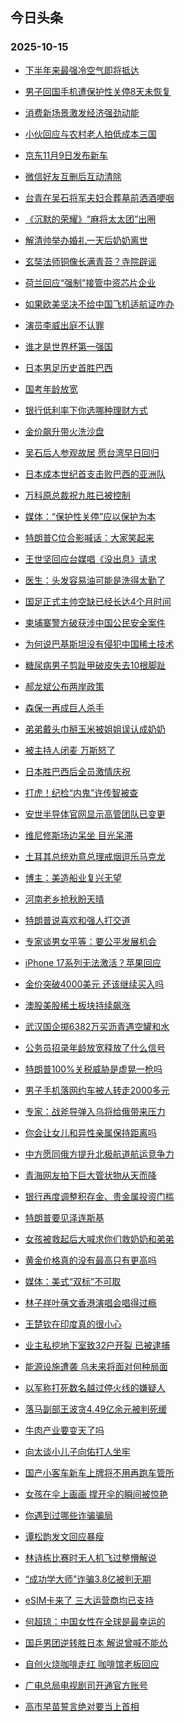 ## 今日头条 
### 2025-10-15

+ [下半年来最强冷空气即将抵达](https://www.toutiao.com/trending/7560286464370950183/?category_name=topic_innerflow&event_type=hot_board&log_pb=%257B%2522category_name%2522%253A%2522topic_innerflow%2522%252C%2522cluster_type%2522%253A%25228%2522%252C%2522enter_from%2522%253A%2522click_category%2522%252C%2522entrance_hotspot%2522%253A%2522outside%2522%252C%2522event_type%2522%253A%2522hot_board%2522%252C%2522hot_board_cluster_id%2522%253A%25227560286464370950183%2522%252C%2522hot_board_impr_id%2522%253A%252220251015001344FE01704C708A380886CF%2522%252C%2522jump_page%2522%253A%2522hot_board_page%2522%252C%2522location%2522%253A%2522news_hot_card%2522%252C%2522page_location%2522%253A%2522hot_board_page%2522%252C%2522source%2522%253A%2522trending_tab%2522%252C%2522style_id%2522%253A%252240132%2522%252C%2522title%2522%253A%2522%25E4%25B8%258B%25E5%258D%258A%25E5%25B9%25B4%25E6%259D%25A5%25E6%259C%2580%25E5%25BC%25BA%25E5%2586%25B7%25E7%25A9%25BA%25E6%25B0%2594%25E5%258D%25B3%25E5%25B0%2586%25E6%258A%25B5%25E8%25BE%25BE%2522%257D&rank=&style_id=40132&topic_id=7560286464370950183)

+ [男子回国手机遭保护性关停8天未恢复](https://www.toutiao.com/trending/7560725453493780518/?category_name=topic_innerflow&event_type=hot_board&log_pb=%257B%2522category_name%2522%253A%2522topic_innerflow%2522%252C%2522cluster_type%2522%253A%25222%2522%252C%2522enter_from%2522%253A%2522click_category%2522%252C%2522entrance_hotspot%2522%253A%2522outside%2522%252C%2522event_type%2522%253A%2522hot_board%2522%252C%2522hot_board_cluster_id%2522%253A%25227560725453493780518%2522%252C%2522hot_board_impr_id%2522%253A%252220251015001344FE01704C708A380886CF%2522%252C%2522jump_page%2522%253A%2522hot_board_page%2522%252C%2522location%2522%253A%2522news_hot_card%2522%252C%2522page_location%2522%253A%2522hot_board_page%2522%252C%2522source%2522%253A%2522trending_tab%2522%252C%2522style_id%2522%253A%252240132%2522%252C%2522title%2522%253A%2522%25E7%2594%25B7%25E5%25AD%2590%25E5%259B%259E%25E5%259B%25BD%25E6%2589%258B%25E6%259C%25BA%25E9%2581%25AD%25E4%25BF%259D%25E6%258A%25A4%25E6%2580%25A7%25E5%2585%25B3%25E5%2581%259C8%25E5%25A4%25A9%25E6%259C%25AA%25E6%2581%25A2%25E5%25A4%258D%2522%257D&rank=&style_id=40132&topic_id=7560725453493780518)

+ [消费新场景激发经济强劲动能](https://www.toutiao.com/article/7560961954397487650)

+ [小伙回应与农村老人拍低成本三国](https://www.toutiao.com/trending/7560857402120765494/?category_name=topic_innerflow&event_type=hot_board&log_pb=%257B%2522category_name%2522%253A%2522topic_innerflow%2522%252C%2522cluster_type%2522%253A%25221%2522%252C%2522enter_from%2522%253A%2522click_category%2522%252C%2522entrance_hotspot%2522%253A%2522outside%2522%252C%2522event_type%2522%253A%2522hot_board%2522%252C%2522hot_board_cluster_id%2522%253A%25227560857402120765494%2522%252C%2522hot_board_impr_id%2522%253A%252220251015001344FE01704C708A380886CF%2522%252C%2522jump_page%2522%253A%2522hot_board_page%2522%252C%2522location%2522%253A%2522news_hot_card%2522%252C%2522page_location%2522%253A%2522hot_board_page%2522%252C%2522source%2522%253A%2522trending_tab%2522%252C%2522style_id%2522%253A%252240132%2522%252C%2522title%2522%253A%2522%25E5%25B0%258F%25E4%25BC%2599%25E5%259B%259E%25E5%25BA%2594%25E4%25B8%258E%25E5%2586%259C%25E6%259D%2591%25E8%2580%2581%25E4%25BA%25BA%25E6%258B%258D%25E4%25BD%258E%25E6%2588%2590%25E6%259C%25AC%25E4%25B8%2589%25E5%259B%25BD%2522%257D&rank=&style_id=40132&topic_id=7560857402120765494)

+ [京东11月9日发布新车](https://www.toutiao.com/trending/7560985618667277875/?category_name=topic_innerflow&event_type=hot_board&log_pb=%257B%2522category_name%2522%253A%2522topic_innerflow%2522%252C%2522cluster_type%2522%253A%25225%2522%252C%2522enter_from%2522%253A%2522click_category%2522%252C%2522entrance_hotspot%2522%253A%2522outside%2522%252C%2522event_type%2522%253A%2522hot_board%2522%252C%2522hot_board_cluster_id%2522%253A%25227560985618667277875%2522%252C%2522hot_board_impr_id%2522%253A%252220251015001344FE01704C708A380886CF%2522%252C%2522jump_page%2522%253A%2522hot_board_page%2522%252C%2522location%2522%253A%2522news_hot_card%2522%252C%2522page_location%2522%253A%2522hot_board_page%2522%252C%2522source%2522%253A%2522trending_tab%2522%252C%2522style_id%2522%253A%252240132%2522%252C%2522title%2522%253A%2522%25E4%25BA%25AC%25E4%25B8%259C11%25E6%259C%25889%25E6%2597%25A5%25E5%258F%2591%25E5%25B8%2583%25E6%2596%25B0%25E8%25BD%25A6%2522%257D&rank=&style_id=40132&topic_id=7560985618667277875)

+ [微信好友互删后互动清除](https://www.toutiao.com/trending/7560558146574549002/?category_name=topic_innerflow&event_type=hot_board&log_pb=%257B%2522category_name%2522%253A%2522topic_innerflow%2522%252C%2522cluster_type%2522%253A%25221%2522%252C%2522enter_from%2522%253A%2522click_category%2522%252C%2522entrance_hotspot%2522%253A%2522outside%2522%252C%2522event_type%2522%253A%2522hot_board%2522%252C%2522hot_board_cluster_id%2522%253A%25227560558146574549002%2522%252C%2522hot_board_impr_id%2522%253A%252220251015001344FE01704C708A380886CF%2522%252C%2522jump_page%2522%253A%2522hot_board_page%2522%252C%2522location%2522%253A%2522news_hot_card%2522%252C%2522page_location%2522%253A%2522hot_board_page%2522%252C%2522source%2522%253A%2522trending_tab%2522%252C%2522style_id%2522%253A%252240132%2522%252C%2522title%2522%253A%2522%25E5%25BE%25AE%25E4%25BF%25A1%25E5%25A5%25BD%25E5%258F%258B%25E4%25BA%2592%25E5%2588%25A0%25E5%2590%258E%25E4%25BA%2592%25E5%258A%25A8%25E6%25B8%2585%25E9%2599%25A4%2522%257D&rank=&style_id=40132&topic_id=7560558146574549002)

+ [台青在吴石将军夫妇合葬墓前洒酒哽咽](https://www.toutiao.com/trending/7560867314208342026/?category_name=topic_innerflow&event_type=hot_board&log_pb=%257B%2522category_name%2522%253A%2522topic_innerflow%2522%252C%2522cluster_type%2522%253A%25224%2522%252C%2522enter_from%2522%253A%2522click_category%2522%252C%2522entrance_hotspot%2522%253A%2522outside%2522%252C%2522event_type%2522%253A%2522hot_board%2522%252C%2522hot_board_cluster_id%2522%253A%25227560867314208342026%2522%252C%2522hot_board_impr_id%2522%253A%252220251015001344FE01704C708A380886CF%2522%252C%2522jump_page%2522%253A%2522hot_board_page%2522%252C%2522location%2522%253A%2522news_hot_card%2522%252C%2522page_location%2522%253A%2522hot_board_page%2522%252C%2522source%2522%253A%2522trending_tab%2522%252C%2522style_id%2522%253A%252240132%2522%252C%2522title%2522%253A%2522%25E5%258F%25B0%25E9%259D%2592%25E5%259C%25A8%25E5%2590%25B4%25E7%259F%25B3%25E5%25B0%2586%25E5%2586%259B%25E5%25A4%25AB%25E5%25A6%2587%25E5%2590%2588%25E8%2591%25AC%25E5%25A2%2593%25E5%2589%258D%25E6%25B4%2592%25E9%2585%2592%25E5%2593%25BD%25E5%2592%25BD%2522%257D&rank=&style_id=40132&topic_id=7560867314208342026)

+ [《沉默的荣耀》“麻将太太团”出圈](https://www.toutiao.com/trending/7560183181154123785/?category_name=topic_innerflow&event_type=hot_board&log_pb=%257B%2522category_name%2522%253A%2522topic_innerflow%2522%252C%2522cluster_type%2522%253A%25226%2522%252C%2522enter_from%2522%253A%2522click_category%2522%252C%2522entrance_hotspot%2522%253A%2522outside%2522%252C%2522event_type%2522%253A%2522hot_board%2522%252C%2522hot_board_cluster_id%2522%253A%25227560183181154123785%2522%252C%2522hot_board_impr_id%2522%253A%252220251015001344FE01704C708A380886CF%2522%252C%2522jump_page%2522%253A%2522hot_board_page%2522%252C%2522location%2522%253A%2522news_hot_card%2522%252C%2522page_location%2522%253A%2522hot_board_page%2522%252C%2522source%2522%253A%2522trending_tab%2522%252C%2522style_id%2522%253A%252240132%2522%252C%2522title%2522%253A%2522%25E3%2580%258A%25E6%25B2%2589%25E9%25BB%2598%25E7%259A%2584%25E8%258D%25A3%25E8%2580%2580%25E3%2580%258B%25E2%2580%259C%25E9%25BA%25BB%25E5%25B0%2586%25E5%25A4%25AA%25E5%25A4%25AA%25E5%259B%25A2%25E2%2580%259D%25E5%2587%25BA%25E5%259C%2588%2522%257D&rank=&style_id=40132&topic_id=7560183181154123785)

+ [解清帅举办婚礼一天后奶奶离世](https://www.toutiao.com/trending/7560315933647142958/?category_name=topic_innerflow&event_type=hot_board&log_pb=%257B%2522category_name%2522%253A%2522topic_innerflow%2522%252C%2522cluster_type%2522%253A%25228%2522%252C%2522enter_from%2522%253A%2522click_category%2522%252C%2522entrance_hotspot%2522%253A%2522outside%2522%252C%2522event_type%2522%253A%2522hot_board%2522%252C%2522hot_board_cluster_id%2522%253A%25227560315933647142958%2522%252C%2522hot_board_impr_id%2522%253A%252220251015001344FE01704C708A380886CF%2522%252C%2522jump_page%2522%253A%2522hot_board_page%2522%252C%2522location%2522%253A%2522news_hot_card%2522%252C%2522page_location%2522%253A%2522hot_board_page%2522%252C%2522source%2522%253A%2522trending_tab%2522%252C%2522style_id%2522%253A%252240132%2522%252C%2522title%2522%253A%2522%25E8%25A7%25A3%25E6%25B8%2585%25E5%25B8%2585%25E4%25B8%25BE%25E5%258A%259E%25E5%25A9%259A%25E7%25A4%25BC%25E4%25B8%2580%25E5%25A4%25A9%25E5%2590%258E%25E5%25A5%25B6%25E5%25A5%25B6%25E7%25A6%25BB%25E4%25B8%2596%2522%257D&rank=&style_id=40132&topic_id=7560315933647142958)

+ [玄奘法师铜像长满青苔？寺院辟谣](https://www.toutiao.com/trending/7560580718145929252/?category_name=topic_innerflow&event_type=hot_board&log_pb=%257B%2522category_name%2522%253A%2522topic_innerflow%2522%252C%2522cluster_type%2522%253A%25220%2522%252C%2522enter_from%2522%253A%2522click_category%2522%252C%2522entrance_hotspot%2522%253A%2522outside%2522%252C%2522event_type%2522%253A%2522hot_board%2522%252C%2522hot_board_cluster_id%2522%253A%25227560580718145929252%2522%252C%2522hot_board_impr_id%2522%253A%252220251015001344FE01704C708A380886CF%2522%252C%2522jump_page%2522%253A%2522hot_board_page%2522%252C%2522location%2522%253A%2522news_hot_card%2522%252C%2522page_location%2522%253A%2522hot_board_page%2522%252C%2522source%2522%253A%2522trending_tab%2522%252C%2522style_id%2522%253A%252240132%2522%252C%2522title%2522%253A%2522%25E7%258E%2584%25E5%25A5%2598%25E6%25B3%2595%25E5%25B8%2588%25E9%2593%259C%25E5%2583%258F%25E9%2595%25BF%25E6%25BB%25A1%25E9%259D%2592%25E8%258B%2594%25EF%25BC%259F%25E5%25AF%25BA%25E9%2599%25A2%25E8%25BE%259F%25E8%25B0%25A3%2522%257D&rank=&style_id=40132&topic_id=7560580718145929252)

+ [荷兰回应“强制”接管中资芯片企业](https://www.toutiao.com/trending/7560929418953100851/?category_name=topic_innerflow&event_type=hot_board&log_pb=%257B%2522category_name%2522%253A%2522topic_innerflow%2522%252C%2522cluster_type%2522%253A%252213%2522%252C%2522enter_from%2522%253A%2522click_category%2522%252C%2522entrance_hotspot%2522%253A%2522outside%2522%252C%2522event_type%2522%253A%2522hot_board%2522%252C%2522hot_board_cluster_id%2522%253A%25227560929418953100851%2522%252C%2522hot_board_impr_id%2522%253A%252220251015001344FE01704C708A380886CF%2522%252C%2522jump_page%2522%253A%2522hot_board_page%2522%252C%2522location%2522%253A%2522news_hot_card%2522%252C%2522page_location%2522%253A%2522hot_board_page%2522%252C%2522source%2522%253A%2522trending_tab%2522%252C%2522style_id%2522%253A%252240132%2522%252C%2522title%2522%253A%2522%25E8%258D%25B7%25E5%2585%25B0%25E5%259B%259E%25E5%25BA%2594%25E2%2580%259C%25E5%25BC%25BA%25E5%2588%25B6%25E2%2580%259D%25E6%258E%25A5%25E7%25AE%25A1%25E4%25B8%25AD%25E8%25B5%2584%25E8%258A%25AF%25E7%2589%2587%25E4%25BC%2581%25E4%25B8%259A%2522%257D&rank=&style_id=40132&topic_id=7560929418953100851)

+ [如果欧美坚决不给中国飞机适航证咋办](https://www.toutiao.com/trending/7560742262495150107/?category_name=topic_innerflow&event_type=hot_board&log_pb=%257B%2522category_name%2522%253A%2522topic_innerflow%2522%252C%2522cluster_type%2522%253A%252210%2522%252C%2522enter_from%2522%253A%2522click_category%2522%252C%2522entrance_hotspot%2522%253A%2522outside%2522%252C%2522event_type%2522%253A%2522hot_board%2522%252C%2522hot_board_cluster_id%2522%253A%25227560742262495150107%2522%252C%2522hot_board_impr_id%2522%253A%252220251015001344FE01704C708A380886CF%2522%252C%2522jump_page%2522%253A%2522hot_board_page%2522%252C%2522location%2522%253A%2522news_hot_card%2522%252C%2522page_location%2522%253A%2522hot_board_page%2522%252C%2522source%2522%253A%2522trending_tab%2522%252C%2522style_id%2522%253A%252240132%2522%252C%2522title%2522%253A%2522%25E5%25A6%2582%25E6%259E%259C%25E6%25AC%25A7%25E7%25BE%258E%25E5%259D%259A%25E5%2586%25B3%25E4%25B8%258D%25E7%25BB%2599%25E4%25B8%25AD%25E5%259B%25BD%25E9%25A3%259E%25E6%259C%25BA%25E9%2580%2582%25E8%2588%25AA%25E8%25AF%2581%25E5%2592%258B%25E5%258A%259E%2522%257D&rank=&style_id=40132&topic_id=7560742262495150107)

+ [演员李威出庭不认罪](https://www.toutiao.com/trending/7560910437485477931/?category_name=topic_innerflow&event_type=hot_board&log_pb=%257B%2522category_name%2522%253A%2522topic_innerflow%2522%252C%2522cluster_type%2522%253A%25220%2522%252C%2522enter_from%2522%253A%2522click_category%2522%252C%2522entrance_hotspot%2522%253A%2522outside%2522%252C%2522event_type%2522%253A%2522hot_board%2522%252C%2522hot_board_cluster_id%2522%253A%25227560910437485477931%2522%252C%2522hot_board_impr_id%2522%253A%252220251015001344FE01704C708A380886CF%2522%252C%2522jump_page%2522%253A%2522hot_board_page%2522%252C%2522location%2522%253A%2522news_hot_card%2522%252C%2522page_location%2522%253A%2522hot_board_page%2522%252C%2522source%2522%253A%2522trending_tab%2522%252C%2522style_id%2522%253A%252240132%2522%252C%2522title%2522%253A%2522%25E6%25BC%2594%25E5%2591%2598%25E6%259D%258E%25E5%25A8%2581%25E5%2587%25BA%25E5%25BA%25AD%25E4%25B8%258D%25E8%25AE%25A4%25E7%25BD%25AA%2522%257D&rank=&style_id=40132&topic_id=7560910437485477931)

+ [谁才是世界杯第一强国](https://www.toutiao.com/trending/7560885306229194795/?category_name=topic_innerflow&event_type=hot_board&log_pb=%257B%2522category_name%2522%253A%2522topic_innerflow%2522%252C%2522cluster_type%2522%253A%252210%2522%252C%2522enter_from%2522%253A%2522click_category%2522%252C%2522entrance_hotspot%2522%253A%2522outside%2522%252C%2522event_type%2522%253A%2522hot_board%2522%252C%2522hot_board_cluster_id%2522%253A%25227560885306229194795%2522%252C%2522hot_board_impr_id%2522%253A%252220251015001344FE01704C708A380886CF%2522%252C%2522jump_page%2522%253A%2522hot_board_page%2522%252C%2522location%2522%253A%2522news_hot_card%2522%252C%2522page_location%2522%253A%2522hot_board_page%2522%252C%2522source%2522%253A%2522trending_tab%2522%252C%2522style_id%2522%253A%252240132%2522%252C%2522title%2522%253A%2522%25E8%25B0%2581%25E6%2589%258D%25E6%2598%25AF%25E4%25B8%2596%25E7%2595%258C%25E6%259D%25AF%25E7%25AC%25AC%25E4%25B8%2580%25E5%25BC%25BA%25E5%259B%25BD%2522%257D&rank=&style_id=40132&topic_id=7560885306229194795)

+ [日本男足历史首胜巴西](https://www.toutiao.com/trending/7561056045247024686/?category_name=topic_innerflow&event_type=hot_board&log_pb=%257B%2522category_name%2522%253A%2522topic_innerflow%2522%252C%2522cluster_type%2522%253A%25222%2522%252C%2522enter_from%2522%253A%2522click_category%2522%252C%2522entrance_hotspot%2522%253A%2522outside%2522%252C%2522event_type%2522%253A%2522hot_board%2522%252C%2522hot_board_cluster_id%2522%253A%25227561056045247024686%2522%252C%2522hot_board_impr_id%2522%253A%252220251015001344FE01704C708A380886CF%2522%252C%2522jump_page%2522%253A%2522hot_board_page%2522%252C%2522location%2522%253A%2522news_hot_card%2522%252C%2522page_location%2522%253A%2522hot_board_page%2522%252C%2522source%2522%253A%2522trending_tab%2522%252C%2522style_id%2522%253A%252240132%2522%252C%2522title%2522%253A%2522%25E6%2597%25A5%25E6%259C%25AC%25E7%2594%25B7%25E8%25B6%25B3%25E5%258E%2586%25E5%258F%25B2%25E9%25A6%2596%25E8%2583%259C%25E5%25B7%25B4%25E8%25A5%25BF%2522%257D&rank=&style_id=40132&topic_id=7561056045247024686)

+ [国考年龄放宽](https://www.toutiao.com/trending/7560714791988576310/?category_name=topic_innerflow&event_type=hot_board&log_pb=%257B%2522category_name%2522%253A%2522topic_innerflow%2522%252C%2522cluster_type%2522%253A%25221%2522%252C%2522enter_from%2522%253A%2522click_category%2522%252C%2522entrance_hotspot%2522%253A%2522outside%2522%252C%2522event_type%2522%253A%2522hot_board%2522%252C%2522hot_board_cluster_id%2522%253A%25227560714791988576310%2522%252C%2522hot_board_impr_id%2522%253A%252220251015001344FE01704C708A380886CF%2522%252C%2522jump_page%2522%253A%2522hot_board_page%2522%252C%2522location%2522%253A%2522news_hot_card%2522%252C%2522page_location%2522%253A%2522hot_board_page%2522%252C%2522source%2522%253A%2522trending_tab%2522%252C%2522style_id%2522%253A%252240132%2522%252C%2522title%2522%253A%2522%25E5%259B%25BD%25E8%2580%2583%25E5%25B9%25B4%25E9%25BE%2584%25E6%2594%25BE%25E5%25AE%25BD%2522%257D&rank=&style_id=40132&topic_id=7560714791988576310)

+ [银行低利率下你选哪种理财方式](https://www.toutiao.com/trending/7560896985331548202/?category_name=topic_innerflow&event_type=hot_board&log_pb=%257B%2522category_name%2522%253A%2522topic_innerflow%2522%252C%2522cluster_type%2522%253A%252210%2522%252C%2522enter_from%2522%253A%2522click_category%2522%252C%2522entrance_hotspot%2522%253A%2522outside%2522%252C%2522event_type%2522%253A%2522hot_board%2522%252C%2522hot_board_cluster_id%2522%253A%25227560896985331548202%2522%252C%2522hot_board_impr_id%2522%253A%252220251015001344FE01704C708A380886CF%2522%252C%2522jump_page%2522%253A%2522hot_board_page%2522%252C%2522location%2522%253A%2522news_hot_card%2522%252C%2522page_location%2522%253A%2522hot_board_page%2522%252C%2522source%2522%253A%2522trending_tab%2522%252C%2522style_id%2522%253A%252240132%2522%252C%2522title%2522%253A%2522%25E9%2593%25B6%25E8%25A1%258C%25E4%25BD%258E%25E5%2588%25A9%25E7%258E%2587%25E4%25B8%258B%25E4%25BD%25A0%25E9%2580%2589%25E5%2593%25AA%25E7%25A7%258D%25E7%2590%2586%25E8%25B4%25A2%25E6%2596%25B9%25E5%25BC%258F%2522%257D&rank=&style_id=40132&topic_id=7560896985331548202)

+ [金价飙升带火洗沙盘](https://www.toutiao.com/trending/7561063810480475711/?category_name=topic_innerflow&event_type=hot_board&log_pb=%257B%2522category_name%2522%253A%2522topic_innerflow%2522%252C%2522cluster_type%2522%253A%252213%2522%252C%2522enter_from%2522%253A%2522click_category%2522%252C%2522entrance_hotspot%2522%253A%2522outside%2522%252C%2522event_type%2522%253A%2522hot_board%2522%252C%2522hot_board_cluster_id%2522%253A%25227561063810480475711%2522%252C%2522hot_board_impr_id%2522%253A%252220251015001344FE01704C708A380886CF%2522%252C%2522jump_page%2522%253A%2522hot_board_page%2522%252C%2522location%2522%253A%2522news_hot_card%2522%252C%2522page_location%2522%253A%2522hot_board_page%2522%252C%2522source%2522%253A%2522trending_tab%2522%252C%2522style_id%2522%253A%252240132%2522%252C%2522title%2522%253A%2522%25E9%2587%2591%25E4%25BB%25B7%25E9%25A3%2599%25E5%258D%2587%25E5%25B8%25A6%25E7%2581%25AB%25E6%25B4%2597%25E6%25B2%2599%25E7%259B%2598%2522%257D&rank=&style_id=40132&topic_id=7561063810480475711)

+ [吴石后人参观故居 愿台湾早日回归](https://www.toutiao.com/trending/7560233303635394614/?category_name=topic_innerflow&event_type=hot_board&log_pb=%257B%2522category_name%2522%253A%2522topic_innerflow%2522%252C%2522cluster_type%2522%253A%25226%2522%252C%2522enter_from%2522%253A%2522click_category%2522%252C%2522entrance_hotspot%2522%253A%2522outside%2522%252C%2522event_type%2522%253A%2522hot_board%2522%252C%2522hot_board_cluster_id%2522%253A%25227560233303635394614%2522%252C%2522hot_board_impr_id%2522%253A%252220251015001344FE01704C708A380886CF%2522%252C%2522jump_page%2522%253A%2522hot_board_page%2522%252C%2522location%2522%253A%2522news_hot_card%2522%252C%2522page_location%2522%253A%2522hot_board_page%2522%252C%2522source%2522%253A%2522trending_tab%2522%252C%2522style_id%2522%253A%252240132%2522%252C%2522title%2522%253A%2522%25E5%2590%25B4%25E7%259F%25B3%25E5%2590%258E%25E4%25BA%25BA%25E5%258F%2582%25E8%25A7%2582%25E6%2595%2585%25E5%25B1%2585%2B%25E6%2584%25BF%25E5%258F%25B0%25E6%25B9%25BE%25E6%2597%25A9%25E6%2597%25A5%25E5%259B%259E%25E5%25BD%2592%2522%257D&rank=&style_id=40132&topic_id=7560233303635394614)

+ [日本成本世纪首支击败巴西的亚洲队](https://www.toutiao.com/trending/7560704626132746267/?category_name=topic_innerflow&event_type=hot_board&log_pb=%257B%2522category_name%2522%253A%2522topic_innerflow%2522%252C%2522cluster_type%2522%253A%25222%2522%252C%2522enter_from%2522%253A%2522click_category%2522%252C%2522entrance_hotspot%2522%253A%2522outside%2522%252C%2522event_type%2522%253A%2522hot_board%2522%252C%2522hot_board_cluster_id%2522%253A%25227560704626132746267%2522%252C%2522hot_board_impr_id%2522%253A%252220251015001344FE01704C708A380886CF%2522%252C%2522jump_page%2522%253A%2522hot_board_page%2522%252C%2522location%2522%253A%2522news_hot_card%2522%252C%2522page_location%2522%253A%2522hot_board_page%2522%252C%2522source%2522%253A%2522trending_tab%2522%252C%2522style_id%2522%253A%252240132%2522%252C%2522title%2522%253A%2522%25E6%2597%25A5%25E6%259C%25AC%25E6%2588%2590%25E6%259C%25AC%25E4%25B8%2596%25E7%25BA%25AA%25E9%25A6%2596%25E6%2594%25AF%25E5%2587%25BB%25E8%25B4%25A5%25E5%25B7%25B4%25E8%25A5%25BF%25E7%259A%2584%25E4%25BA%259A%25E6%25B4%25B2%25E9%2598%259F%2522%257D&rank=&style_id=40132&topic_id=7560704626132746267)

+ [万科原总裁祝九胜已被控制](https://www.toutiao.com/trending/7560750260142915620/?category_name=topic_innerflow&event_type=hot_board&log_pb=%257B%2522category_name%2522%253A%2522topic_innerflow%2522%252C%2522cluster_type%2522%253A%25222%2522%252C%2522enter_from%2522%253A%2522click_category%2522%252C%2522entrance_hotspot%2522%253A%2522outside%2522%252C%2522event_type%2522%253A%2522hot_board%2522%252C%2522hot_board_cluster_id%2522%253A%25227560750260142915620%2522%252C%2522hot_board_impr_id%2522%253A%252220251015001344FE01704C708A380886CF%2522%252C%2522jump_page%2522%253A%2522hot_board_page%2522%252C%2522location%2522%253A%2522news_hot_card%2522%252C%2522page_location%2522%253A%2522hot_board_page%2522%252C%2522source%2522%253A%2522trending_tab%2522%252C%2522style_id%2522%253A%252240132%2522%252C%2522title%2522%253A%2522%25E4%25B8%2587%25E7%25A7%2591%25E5%258E%259F%25E6%2580%25BB%25E8%25A3%2581%25E7%25A5%259D%25E4%25B9%259D%25E8%2583%259C%25E5%25B7%25B2%25E8%25A2%25AB%25E6%258E%25A7%25E5%2588%25B6%2522%257D&rank=&style_id=40132&topic_id=7560750260142915620)

+ [媒体：“保护性关停”应以保护为本](https://www.toutiao.com/trending/7560655899430289458/?category_name=topic_innerflow&event_type=hot_board&log_pb=%257B%2522category_name%2522%253A%2522topic_innerflow%2522%252C%2522cluster_type%2522%253A%25226%2522%252C%2522enter_from%2522%253A%2522click_category%2522%252C%2522entrance_hotspot%2522%253A%2522outside%2522%252C%2522event_type%2522%253A%2522hot_board%2522%252C%2522hot_board_cluster_id%2522%253A%25227560655899430289458%2522%252C%2522hot_board_impr_id%2522%253A%252220251015001344FE01704C708A380886CF%2522%252C%2522jump_page%2522%253A%2522hot_board_page%2522%252C%2522location%2522%253A%2522news_hot_card%2522%252C%2522page_location%2522%253A%2522hot_board_page%2522%252C%2522source%2522%253A%2522trending_tab%2522%252C%2522style_id%2522%253A%252240132%2522%252C%2522title%2522%253A%2522%25E5%25AA%2592%25E4%25BD%2593%25EF%25BC%259A%25E2%2580%259C%25E4%25BF%259D%25E6%258A%25A4%25E6%2580%25A7%25E5%2585%25B3%25E5%2581%259C%25E2%2580%259D%25E5%25BA%2594%25E4%25BB%25A5%25E4%25BF%259D%25E6%258A%25A4%25E4%25B8%25BA%25E6%259C%25AC%2522%257D&rank=&style_id=40132&topic_id=7560655899430289458)

+ [特朗普C位合影喊话：大家笑起来](https://www.toutiao.com/trending/7560888494140182043/?category_name=topic_innerflow&event_type=hot_board&log_pb=%257B%2522category_name%2522%253A%2522topic_innerflow%2522%252C%2522cluster_type%2522%253A%25221%2522%252C%2522enter_from%2522%253A%2522click_category%2522%252C%2522entrance_hotspot%2522%253A%2522outside%2522%252C%2522event_type%2522%253A%2522hot_board%2522%252C%2522hot_board_cluster_id%2522%253A%25227560888494140182043%2522%252C%2522hot_board_impr_id%2522%253A%252220251015001344FE01704C708A380886CF%2522%252C%2522jump_page%2522%253A%2522hot_board_page%2522%252C%2522location%2522%253A%2522news_hot_card%2522%252C%2522page_location%2522%253A%2522hot_board_page%2522%252C%2522source%2522%253A%2522trending_tab%2522%252C%2522style_id%2522%253A%252240132%2522%252C%2522title%2522%253A%2522%25E7%2589%25B9%25E6%259C%2597%25E6%2599%25AEC%25E4%25BD%258D%25E5%2590%2588%25E5%25BD%25B1%25E5%2596%258A%25E8%25AF%259D%25EF%25BC%259A%25E5%25A4%25A7%25E5%25AE%25B6%25E7%25AC%2591%25E8%25B5%25B7%25E6%259D%25A5%2522%257D&rank=&style_id=40132&topic_id=7560888494140182043)

+ [王世坚回应台媒唱《没出息》请求](https://www.toutiao.com/trending/7560853065718071359/?category_name=topic_innerflow&event_type=hot_board&log_pb=%257B%2522category_name%2522%253A%2522topic_innerflow%2522%252C%2522cluster_type%2522%253A%25226%2522%252C%2522enter_from%2522%253A%2522click_category%2522%252C%2522entrance_hotspot%2522%253A%2522outside%2522%252C%2522event_type%2522%253A%2522hot_board%2522%252C%2522hot_board_cluster_id%2522%253A%25227560853065718071359%2522%252C%2522hot_board_impr_id%2522%253A%252220251015001344FE01704C708A380886CF%2522%252C%2522jump_page%2522%253A%2522hot_board_page%2522%252C%2522location%2522%253A%2522news_hot_card%2522%252C%2522page_location%2522%253A%2522hot_board_page%2522%252C%2522source%2522%253A%2522trending_tab%2522%252C%2522style_id%2522%253A%252240132%2522%252C%2522title%2522%253A%2522%25E7%258E%258B%25E4%25B8%2596%25E5%259D%259A%25E5%259B%259E%25E5%25BA%2594%25E5%258F%25B0%25E5%25AA%2592%25E5%2594%25B1%25E3%2580%258A%25E6%25B2%25A1%25E5%2587%25BA%25E6%2581%25AF%25E3%2580%258B%25E8%25AF%25B7%25E6%25B1%2582%2522%257D&rank=&style_id=40132&topic_id=7560853065718071359)

+ [医生：头发容易油可能是洗得太勤了](https://www.toutiao.com/trending/7560091468607504426/?category_name=topic_innerflow&event_type=hot_board&log_pb=%257B%2522category_name%2522%253A%2522topic_innerflow%2522%252C%2522cluster_type%2522%253A%25228%2522%252C%2522enter_from%2522%253A%2522click_category%2522%252C%2522entrance_hotspot%2522%253A%2522outside%2522%252C%2522event_type%2522%253A%2522hot_board%2522%252C%2522hot_board_cluster_id%2522%253A%25227560091468607504426%2522%252C%2522hot_board_impr_id%2522%253A%252220251015001344FE01704C708A380886CF%2522%252C%2522jump_page%2522%253A%2522hot_board_page%2522%252C%2522location%2522%253A%2522news_hot_card%2522%252C%2522page_location%2522%253A%2522hot_board_page%2522%252C%2522source%2522%253A%2522trending_tab%2522%252C%2522style_id%2522%253A%252240132%2522%252C%2522title%2522%253A%2522%25E5%258C%25BB%25E7%2594%259F%25EF%25BC%259A%25E5%25A4%25B4%25E5%258F%2591%25E5%25AE%25B9%25E6%2598%2593%25E6%25B2%25B9%25E5%258F%25AF%25E8%2583%25BD%25E6%2598%25AF%25E6%25B4%2597%25E5%25BE%2597%25E5%25A4%25AA%25E5%258B%25A4%25E4%25BA%2586%2522%257D&rank=&style_id=40132&topic_id=7560091468607504426)

+ [国足正式主帅空缺已经长达4个月时间](https://www.toutiao.com/trending/7560198787802021939/?category_name=topic_innerflow&event_type=hot_board&log_pb=%257B%2522category_name%2522%253A%2522topic_innerflow%2522%252C%2522cluster_type%2522%253A%25226%2522%252C%2522enter_from%2522%253A%2522click_category%2522%252C%2522entrance_hotspot%2522%253A%2522outside%2522%252C%2522event_type%2522%253A%2522hot_board%2522%252C%2522hot_board_cluster_id%2522%253A%25227560198787802021939%2522%252C%2522hot_board_impr_id%2522%253A%252220251015001344FE01704C708A380886CF%2522%252C%2522jump_page%2522%253A%2522hot_board_page%2522%252C%2522location%2522%253A%2522news_hot_card%2522%252C%2522page_location%2522%253A%2522hot_board_page%2522%252C%2522source%2522%253A%2522trending_tab%2522%252C%2522style_id%2522%253A%252240132%2522%252C%2522title%2522%253A%2522%25E5%259B%25BD%25E8%25B6%25B3%25E6%25AD%25A3%25E5%25BC%258F%25E4%25B8%25BB%25E5%25B8%2585%25E7%25A9%25BA%25E7%25BC%25BA%25E5%25B7%25B2%25E7%25BB%258F%25E9%2595%25BF%25E8%25BE%25BE4%25E4%25B8%25AA%25E6%259C%2588%25E6%2597%25B6%25E9%2597%25B4%2522%257D&rank=&style_id=40132&topic_id=7560198787802021939)

+ [柬埔寨警方破获涉中国公民安全案件](https://www.toutiao.com/trending/7560403181743210505/?category_name=topic_innerflow&event_type=hot_board&log_pb=%257B%2522category_name%2522%253A%2522topic_innerflow%2522%252C%2522cluster_type%2522%253A%25226%2522%252C%2522enter_from%2522%253A%2522click_category%2522%252C%2522entrance_hotspot%2522%253A%2522outside%2522%252C%2522event_type%2522%253A%2522hot_board%2522%252C%2522hot_board_cluster_id%2522%253A%25227560403181743210505%2522%252C%2522hot_board_impr_id%2522%253A%252220251015001344FE01704C708A380886CF%2522%252C%2522jump_page%2522%253A%2522hot_board_page%2522%252C%2522location%2522%253A%2522news_hot_card%2522%252C%2522page_location%2522%253A%2522hot_board_page%2522%252C%2522source%2522%253A%2522trending_tab%2522%252C%2522style_id%2522%253A%252240132%2522%252C%2522title%2522%253A%2522%25E6%259F%25AC%25E5%259F%2594%25E5%25AF%25A8%25E8%25AD%25A6%25E6%2596%25B9%25E7%25A0%25B4%25E8%258E%25B7%25E6%25B6%2589%25E4%25B8%25AD%25E5%259B%25BD%25E5%2585%25AC%25E6%25B0%2591%25E5%25AE%2589%25E5%2585%25A8%25E6%25A1%2588%25E4%25BB%25B6%2522%257D&rank=&style_id=40132&topic_id=7560403181743210505)

+ [为何说巴基斯坦没有侵犯中国稀土技术](https://www.toutiao.com/trending/7560861413703634459/?category_name=topic_innerflow&event_type=hot_board&log_pb=%257B%2522category_name%2522%253A%2522topic_innerflow%2522%252C%2522cluster_type%2522%253A%25221%2522%252C%2522enter_from%2522%253A%2522click_category%2522%252C%2522entrance_hotspot%2522%253A%2522outside%2522%252C%2522event_type%2522%253A%2522hot_board%2522%252C%2522hot_board_cluster_id%2522%253A%25227560861413703634459%2522%252C%2522hot_board_impr_id%2522%253A%252220251015001344FE01704C708A380886CF%2522%252C%2522jump_page%2522%253A%2522hot_board_page%2522%252C%2522location%2522%253A%2522news_hot_card%2522%252C%2522page_location%2522%253A%2522hot_board_page%2522%252C%2522source%2522%253A%2522trending_tab%2522%252C%2522style_id%2522%253A%252240132%2522%252C%2522title%2522%253A%2522%25E4%25B8%25BA%25E4%25BD%2595%25E8%25AF%25B4%25E5%25B7%25B4%25E5%259F%25BA%25E6%2596%25AF%25E5%259D%25A6%25E6%25B2%25A1%25E6%259C%2589%25E4%25BE%25B5%25E7%258A%25AF%25E4%25B8%25AD%25E5%259B%25BD%25E7%25A8%2580%25E5%259C%259F%25E6%258A%2580%25E6%259C%25AF%2522%257D&rank=&style_id=40132&topic_id=7560861413703634459)

+ [糖尿病男子剪趾甲破皮失去10根脚趾](https://www.toutiao.com/trending/7560896246441984039/?category_name=topic_innerflow&event_type=hot_board&log_pb=%257B%2522category_name%2522%253A%2522topic_innerflow%2522%252C%2522cluster_type%2522%253A%25226%2522%252C%2522enter_from%2522%253A%2522click_category%2522%252C%2522entrance_hotspot%2522%253A%2522outside%2522%252C%2522event_type%2522%253A%2522hot_board%2522%252C%2522hot_board_cluster_id%2522%253A%25227560896246441984039%2522%252C%2522hot_board_impr_id%2522%253A%252220251015001344FE01704C708A380886CF%2522%252C%2522jump_page%2522%253A%2522hot_board_page%2522%252C%2522location%2522%253A%2522news_hot_card%2522%252C%2522page_location%2522%253A%2522hot_board_page%2522%252C%2522source%2522%253A%2522trending_tab%2522%252C%2522style_id%2522%253A%252240132%2522%252C%2522title%2522%253A%2522%25E7%25B3%2596%25E5%25B0%25BF%25E7%2597%2585%25E7%2594%25B7%25E5%25AD%2590%25E5%2589%25AA%25E8%25B6%25BE%25E7%2594%25B2%25E7%25A0%25B4%25E7%259A%25AE%25E5%25A4%25B1%25E5%258E%25BB10%25E6%25A0%25B9%25E8%2584%259A%25E8%25B6%25BE%2522%257D&rank=&style_id=40132&topic_id=7560896246441984039)

+ [郝龙斌公布两岸政策](https://www.toutiao.com/trending/7559988666887143462/?category_name=topic_innerflow&event_type=hot_board&log_pb=%257B%2522category_name%2522%253A%2522topic_innerflow%2522%252C%2522cluster_type%2522%253A%25226%2522%252C%2522enter_from%2522%253A%2522click_category%2522%252C%2522entrance_hotspot%2522%253A%2522outside%2522%252C%2522event_type%2522%253A%2522hot_board%2522%252C%2522hot_board_cluster_id%2522%253A%25227559988666887143462%2522%252C%2522hot_board_impr_id%2522%253A%252220251015001344FE01704C708A380886CF%2522%252C%2522jump_page%2522%253A%2522hot_board_page%2522%252C%2522location%2522%253A%2522news_hot_card%2522%252C%2522page_location%2522%253A%2522hot_board_page%2522%252C%2522source%2522%253A%2522trending_tab%2522%252C%2522style_id%2522%253A%252240132%2522%252C%2522title%2522%253A%2522%25E9%2583%259D%25E9%25BE%2599%25E6%2596%258C%25E5%2585%25AC%25E5%25B8%2583%25E4%25B8%25A4%25E5%25B2%25B8%25E6%2594%25BF%25E7%25AD%2596%2522%257D&rank=&style_id=40132&topic_id=7559988666887143462)

+ [森保一再成巨人杀手](https://www.toutiao.com/trending/7560110534142689321/?category_name=topic_innerflow&event_type=hot_board&log_pb=%257B%2522category_name%2522%253A%2522topic_innerflow%2522%252C%2522cluster_type%2522%253A%25222%2522%252C%2522enter_from%2522%253A%2522click_category%2522%252C%2522entrance_hotspot%2522%253A%2522outside%2522%252C%2522event_type%2522%253A%2522hot_board%2522%252C%2522hot_board_cluster_id%2522%253A%25227560110534142689321%2522%252C%2522hot_board_impr_id%2522%253A%252220251015001344FE01704C708A380886CF%2522%252C%2522jump_page%2522%253A%2522hot_board_page%2522%252C%2522location%2522%253A%2522news_hot_card%2522%252C%2522page_location%2522%253A%2522hot_board_page%2522%252C%2522source%2522%253A%2522trending_tab%2522%252C%2522style_id%2522%253A%252240132%2522%252C%2522title%2522%253A%2522%25E6%25A3%25AE%25E4%25BF%259D%25E4%25B8%2580%25E5%2586%258D%25E6%2588%2590%25E5%25B7%25A8%25E4%25BA%25BA%25E6%259D%2580%25E6%2589%258B%2522%257D&rank=&style_id=40132&topic_id=7560110534142689321)

+ [弟弟戴头巾掰玉米被姐姐误认成奶奶](https://www.toutiao.com/trending/7560649673644949546/?category_name=topic_innerflow&event_type=hot_board&log_pb=%257B%2522category_name%2522%253A%2522topic_innerflow%2522%252C%2522cluster_type%2522%253A%25220%2522%252C%2522enter_from%2522%253A%2522click_category%2522%252C%2522entrance_hotspot%2522%253A%2522outside%2522%252C%2522event_type%2522%253A%2522hot_board%2522%252C%2522hot_board_cluster_id%2522%253A%25227560649673644949546%2522%252C%2522hot_board_impr_id%2522%253A%252220251015001344FE01704C708A380886CF%2522%252C%2522jump_page%2522%253A%2522hot_board_page%2522%252C%2522location%2522%253A%2522news_hot_card%2522%252C%2522page_location%2522%253A%2522hot_board_page%2522%252C%2522source%2522%253A%2522trending_tab%2522%252C%2522style_id%2522%253A%252240132%2522%252C%2522title%2522%253A%2522%25E5%25BC%259F%25E5%25BC%259F%25E6%2588%25B4%25E5%25A4%25B4%25E5%25B7%25BE%25E6%258E%25B0%25E7%258E%2589%25E7%25B1%25B3%25E8%25A2%25AB%25E5%25A7%2590%25E5%25A7%2590%25E8%25AF%25AF%25E8%25AE%25A4%25E6%2588%2590%25E5%25A5%25B6%25E5%25A5%25B6%2522%257D&rank=&style_id=40132&topic_id=7560649673644949546)

+ [被主持人闭麦 万斯怒了](https://www.toutiao.com/trending/7560371535484141609/?category_name=topic_innerflow&event_type=hot_board&log_pb=%257B%2522category_name%2522%253A%2522topic_innerflow%2522%252C%2522cluster_type%2522%253A%25221%2522%252C%2522enter_from%2522%253A%2522click_category%2522%252C%2522entrance_hotspot%2522%253A%2522outside%2522%252C%2522event_type%2522%253A%2522hot_board%2522%252C%2522hot_board_cluster_id%2522%253A%25227560371535484141609%2522%252C%2522hot_board_impr_id%2522%253A%252220251015001344FE01704C708A380886CF%2522%252C%2522jump_page%2522%253A%2522hot_board_page%2522%252C%2522location%2522%253A%2522news_hot_card%2522%252C%2522page_location%2522%253A%2522hot_board_page%2522%252C%2522source%2522%253A%2522trending_tab%2522%252C%2522style_id%2522%253A%252240132%2522%252C%2522title%2522%253A%2522%25E8%25A2%25AB%25E4%25B8%25BB%25E6%258C%2581%25E4%25BA%25BA%25E9%2597%25AD%25E9%25BA%25A6%2B%25E4%25B8%2587%25E6%2596%25AF%25E6%2580%2592%25E4%25BA%2586%2522%257D&rank=&style_id=40132&topic_id=7560371535484141609)

+ [日本胜巴西后全员激情庆祝](https://www.toutiao.com/trending/7561023987304808491/?category_name=topic_innerflow&event_type=hot_board&log_pb=%257B%2522category_name%2522%253A%2522topic_innerflow%2522%252C%2522cluster_type%2522%253A%25222%2522%252C%2522enter_from%2522%253A%2522click_category%2522%252C%2522entrance_hotspot%2522%253A%2522outside%2522%252C%2522event_type%2522%253A%2522hot_board%2522%252C%2522hot_board_cluster_id%2522%253A%25227561023987304808491%2522%252C%2522hot_board_impr_id%2522%253A%252220251015001344FE01704C708A380886CF%2522%252C%2522jump_page%2522%253A%2522hot_board_page%2522%252C%2522location%2522%253A%2522news_hot_card%2522%252C%2522page_location%2522%253A%2522hot_board_page%2522%252C%2522source%2522%253A%2522trending_tab%2522%252C%2522style_id%2522%253A%252240132%2522%252C%2522title%2522%253A%2522%25E6%2597%25A5%25E6%259C%25AC%25E8%2583%259C%25E5%25B7%25B4%25E8%25A5%25BF%25E5%2590%258E%25E5%2585%25A8%25E5%2591%2598%25E6%25BF%2580%25E6%2583%2585%25E5%25BA%2586%25E7%25A5%259D%2522%257D&rank=&style_id=40132&topic_id=7561023987304808491)

+ [打虎！纪检“内鬼”许传智被查](https://www.toutiao.com/trending/7560968104260993074/?category_name=topic_innerflow&event_type=hot_board&log_pb=%257B%2522category_name%2522%253A%2522topic_innerflow%2522%252C%2522cluster_type%2522%253A%25220%2522%252C%2522enter_from%2522%253A%2522click_category%2522%252C%2522entrance_hotspot%2522%253A%2522outside%2522%252C%2522event_type%2522%253A%2522hot_board%2522%252C%2522hot_board_cluster_id%2522%253A%25227560968104260993074%2522%252C%2522hot_board_impr_id%2522%253A%252220251015001344FE01704C708A380886CF%2522%252C%2522jump_page%2522%253A%2522hot_board_page%2522%252C%2522location%2522%253A%2522news_hot_card%2522%252C%2522page_location%2522%253A%2522hot_board_page%2522%252C%2522source%2522%253A%2522trending_tab%2522%252C%2522style_id%2522%253A%252240132%2522%252C%2522title%2522%253A%2522%25E6%2589%2593%25E8%2599%258E%25EF%25BC%2581%25E7%25BA%25AA%25E6%25A3%2580%25E2%2580%259C%25E5%2586%2585%25E9%25AC%25BC%25E2%2580%259D%25E8%25AE%25B8%25E4%25BC%25A0%25E6%2599%25BA%25E8%25A2%25AB%25E6%259F%25A5%2522%257D&rank=&style_id=40132&topic_id=7560968104260993074)

+ [安世半导体官网显示高管团队已变更](https://www.toutiao.com/trending/7560487478160097316/?category_name=topic_innerflow&event_type=hot_board&log_pb=%257B%2522category_name%2522%253A%2522topic_innerflow%2522%252C%2522cluster_type%2522%253A%25224%2522%252C%2522enter_from%2522%253A%2522click_category%2522%252C%2522entrance_hotspot%2522%253A%2522outside%2522%252C%2522event_type%2522%253A%2522hot_board%2522%252C%2522hot_board_cluster_id%2522%253A%25227560487478160097316%2522%252C%2522hot_board_impr_id%2522%253A%252220251015001344FE01704C708A380886CF%2522%252C%2522jump_page%2522%253A%2522hot_board_page%2522%252C%2522location%2522%253A%2522news_hot_card%2522%252C%2522page_location%2522%253A%2522hot_board_page%2522%252C%2522source%2522%253A%2522trending_tab%2522%252C%2522style_id%2522%253A%252240132%2522%252C%2522title%2522%253A%2522%25E5%25AE%2589%25E4%25B8%2596%25E5%258D%258A%25E5%25AF%25BC%25E4%25BD%2593%25E5%25AE%2598%25E7%25BD%2591%25E6%2598%25BE%25E7%25A4%25BA%25E9%25AB%2598%25E7%25AE%25A1%25E5%259B%25A2%25E9%2598%259F%25E5%25B7%25B2%25E5%258F%2598%25E6%259B%25B4%2522%257D&rank=&style_id=40132&topic_id=7560487478160097316)

+ [维尼修斯场边呆坐 目光呆滞](https://www.toutiao.com/trending/7561057082653576755/?category_name=topic_innerflow&event_type=hot_board&log_pb=%257B%2522category_name%2522%253A%2522topic_innerflow%2522%252C%2522cluster_type%2522%253A%25222%2522%252C%2522enter_from%2522%253A%2522click_category%2522%252C%2522entrance_hotspot%2522%253A%2522outside%2522%252C%2522event_type%2522%253A%2522hot_board%2522%252C%2522hot_board_cluster_id%2522%253A%25227561057082653576755%2522%252C%2522hot_board_impr_id%2522%253A%252220251015001344FE01704C708A380886CF%2522%252C%2522jump_page%2522%253A%2522hot_board_page%2522%252C%2522location%2522%253A%2522news_hot_card%2522%252C%2522page_location%2522%253A%2522hot_board_page%2522%252C%2522source%2522%253A%2522trending_tab%2522%252C%2522style_id%2522%253A%252240132%2522%252C%2522title%2522%253A%2522%25E7%25BB%25B4%25E5%25B0%25BC%25E4%25BF%25AE%25E6%2596%25AF%25E5%259C%25BA%25E8%25BE%25B9%25E5%2591%2586%25E5%259D%2590%2B%25E7%259B%25AE%25E5%2585%2589%25E5%2591%2586%25E6%25BB%259E%2522%257D&rank=&style_id=40132&topic_id=7561057082653576755)

+ [土耳其总统劝意总理戒烟逗乐马克龙](https://www.toutiao.com/trending/7560133313072414756/?category_name=topic_innerflow&event_type=hot_board&log_pb=%257B%2522category_name%2522%253A%2522topic_innerflow%2522%252C%2522cluster_type%2522%253A%25221%2522%252C%2522enter_from%2522%253A%2522click_category%2522%252C%2522entrance_hotspot%2522%253A%2522outside%2522%252C%2522event_type%2522%253A%2522hot_board%2522%252C%2522hot_board_cluster_id%2522%253A%25227560133313072414756%2522%252C%2522hot_board_impr_id%2522%253A%252220251015001344FE01704C708A380886CF%2522%252C%2522jump_page%2522%253A%2522hot_board_page%2522%252C%2522location%2522%253A%2522news_hot_card%2522%252C%2522page_location%2522%253A%2522hot_board_page%2522%252C%2522source%2522%253A%2522trending_tab%2522%252C%2522style_id%2522%253A%252240132%2522%252C%2522title%2522%253A%2522%25E5%259C%259F%25E8%2580%25B3%25E5%2585%25B6%25E6%2580%25BB%25E7%25BB%259F%25E5%258A%259D%25E6%2584%258F%25E6%2580%25BB%25E7%2590%2586%25E6%2588%2592%25E7%2583%259F%25E9%2580%2597%25E4%25B9%2590%25E9%25A9%25AC%25E5%2585%258B%25E9%25BE%2599%2522%257D&rank=&style_id=40132&topic_id=7560133313072414756)

+ [博主：美造船业复兴无望](https://www.toutiao.com/trending/7561048229203152425/?category_name=topic_innerflow&event_type=hot_board&log_pb=%257B%2522category_name%2522%253A%2522topic_innerflow%2522%252C%2522cluster_type%2522%253A%252213%2522%252C%2522enter_from%2522%253A%2522click_category%2522%252C%2522entrance_hotspot%2522%253A%2522outside%2522%252C%2522event_type%2522%253A%2522hot_board%2522%252C%2522hot_board_cluster_id%2522%253A%25227561048229203152425%2522%252C%2522hot_board_impr_id%2522%253A%252220251015001344FE01704C708A380886CF%2522%252C%2522jump_page%2522%253A%2522hot_board_page%2522%252C%2522location%2522%253A%2522news_hot_card%2522%252C%2522page_location%2522%253A%2522hot_board_page%2522%252C%2522source%2522%253A%2522trending_tab%2522%252C%2522style_id%2522%253A%252240132%2522%252C%2522title%2522%253A%2522%25E5%258D%259A%25E4%25B8%25BB%25EF%25BC%259A%25E7%25BE%258E%25E9%2580%25A0%25E8%2588%25B9%25E4%25B8%259A%25E5%25A4%258D%25E5%2585%25B4%25E6%2597%25A0%25E6%259C%259B%2522%257D&rank=&style_id=40132&topic_id=7561048229203152425)

+ [河南老乡抢秋盼天晴](https://www.toutiao.com/trending/7560100807899775003/?category_name=topic_innerflow&event_type=hot_board&log_pb=%257B%2522category_name%2522%253A%2522topic_innerflow%2522%252C%2522cluster_type%2522%253A%25226%2522%252C%2522enter_from%2522%253A%2522click_category%2522%252C%2522entrance_hotspot%2522%253A%2522outside%2522%252C%2522event_type%2522%253A%2522hot_board%2522%252C%2522hot_board_cluster_id%2522%253A%25227560100807899775003%2522%252C%2522hot_board_impr_id%2522%253A%252220251015001344FE01704C708A380886CF%2522%252C%2522jump_page%2522%253A%2522hot_board_page%2522%252C%2522location%2522%253A%2522news_hot_card%2522%252C%2522page_location%2522%253A%2522hot_board_page%2522%252C%2522source%2522%253A%2522trending_tab%2522%252C%2522style_id%2522%253A%252240132%2522%252C%2522title%2522%253A%2522%25E6%25B2%25B3%25E5%258D%2597%25E8%2580%2581%25E4%25B9%25A1%25E6%258A%25A2%25E7%25A7%258B%25E7%259B%25BC%25E5%25A4%25A9%25E6%2599%25B4%2522%257D&rank=&style_id=40132&topic_id=7560100807899775003)

+ [特朗普说喜欢和强人打交道](https://www.toutiao.com/trending/7560441425821859882/?category_name=topic_innerflow&event_type=hot_board&log_pb=%257B%2522category_name%2522%253A%2522topic_innerflow%2522%252C%2522cluster_type%2522%253A%25226%2522%252C%2522enter_from%2522%253A%2522click_category%2522%252C%2522entrance_hotspot%2522%253A%2522outside%2522%252C%2522event_type%2522%253A%2522hot_board%2522%252C%2522hot_board_cluster_id%2522%253A%25227560441425821859882%2522%252C%2522hot_board_impr_id%2522%253A%252220251015001344FE01704C708A380886CF%2522%252C%2522jump_page%2522%253A%2522hot_board_page%2522%252C%2522location%2522%253A%2522news_hot_card%2522%252C%2522page_location%2522%253A%2522hot_board_page%2522%252C%2522source%2522%253A%2522trending_tab%2522%252C%2522style_id%2522%253A%252240132%2522%252C%2522title%2522%253A%2522%25E7%2589%25B9%25E6%259C%2597%25E6%2599%25AE%25E8%25AF%25B4%25E5%2596%259C%25E6%25AC%25A2%25E5%2592%258C%25E5%25BC%25BA%25E4%25BA%25BA%25E6%2589%2593%25E4%25BA%25A4%25E9%2581%2593%2522%257D&rank=&style_id=40132&topic_id=7560441425821859882)

+ [专家谈男女平等：要公平发展机会](https://www.toutiao.com/trending/7560330659731800106/?category_name=topic_innerflow&event_type=hot_board&log_pb=%257B%2522category_name%2522%253A%2522topic_innerflow%2522%252C%2522cluster_type%2522%253A%252212%2522%252C%2522enter_from%2522%253A%2522click_category%2522%252C%2522entrance_hotspot%2522%253A%2522outside%2522%252C%2522event_type%2522%253A%2522hot_board%2522%252C%2522hot_board_cluster_id%2522%253A%25227560330659731800106%2522%252C%2522hot_board_impr_id%2522%253A%252220251015001344FE01704C708A380886CF%2522%252C%2522jump_page%2522%253A%2522hot_board_page%2522%252C%2522location%2522%253A%2522news_hot_card%2522%252C%2522page_location%2522%253A%2522hot_board_page%2522%252C%2522source%2522%253A%2522trending_tab%2522%252C%2522style_id%2522%253A%252240132%2522%252C%2522title%2522%253A%2522%25E4%25B8%2593%25E5%25AE%25B6%25E8%25B0%2588%25E7%2594%25B7%25E5%25A5%25B3%25E5%25B9%25B3%25E7%25AD%2589%25EF%25BC%259A%25E8%25A6%2581%25E5%2585%25AC%25E5%25B9%25B3%25E5%258F%2591%25E5%25B1%2595%25E6%259C%25BA%25E4%25BC%259A%2522%257D&rank=&style_id=40132&topic_id=7560330659731800106)

+ [iPhone 17系列无法激活？苹果回应](https://www.toutiao.com/trending/7560947026498830374/?category_name=topic_innerflow&event_type=hot_board&log_pb=%257B%2522category_name%2522%253A%2522topic_innerflow%2522%252C%2522cluster_type%2522%253A%25226%2522%252C%2522enter_from%2522%253A%2522click_category%2522%252C%2522entrance_hotspot%2522%253A%2522outside%2522%252C%2522event_type%2522%253A%2522hot_board%2522%252C%2522hot_board_cluster_id%2522%253A%25227560947026498830374%2522%252C%2522hot_board_impr_id%2522%253A%252220251015001344FE01704C708A380886CF%2522%252C%2522jump_page%2522%253A%2522hot_board_page%2522%252C%2522location%2522%253A%2522news_hot_card%2522%252C%2522page_location%2522%253A%2522hot_board_page%2522%252C%2522source%2522%253A%2522trending_tab%2522%252C%2522style_id%2522%253A%252240132%2522%252C%2522title%2522%253A%2522iPhone%2B17%25E7%25B3%25BB%25E5%2588%2597%25E6%2597%25A0%25E6%25B3%2595%25E6%25BF%2580%25E6%25B4%25BB%25EF%25BC%259F%25E8%258B%25B9%25E6%259E%259C%25E5%259B%259E%25E5%25BA%2594%2522%257D&rank=&style_id=40132&topic_id=7560947026498830374)

+ [金价突破4000美元 还该继续买入吗](https://www.toutiao.com/trending/7561057761866321459/?category_name=topic_innerflow&event_type=hot_board&log_pb=%257B%2522category_name%2522%253A%2522topic_innerflow%2522%252C%2522cluster_type%2522%253A%252213%2522%252C%2522enter_from%2522%253A%2522click_category%2522%252C%2522entrance_hotspot%2522%253A%2522outside%2522%252C%2522event_type%2522%253A%2522hot_board%2522%252C%2522hot_board_cluster_id%2522%253A%25227561057761866321459%2522%252C%2522hot_board_impr_id%2522%253A%252220251015001344FE01704C708A380886CF%2522%252C%2522jump_page%2522%253A%2522hot_board_page%2522%252C%2522location%2522%253A%2522news_hot_card%2522%252C%2522page_location%2522%253A%2522hot_board_page%2522%252C%2522source%2522%253A%2522trending_tab%2522%252C%2522style_id%2522%253A%252240132%2522%252C%2522title%2522%253A%2522%25E9%2587%2591%25E4%25BB%25B7%25E7%25AA%2581%25E7%25A0%25B44000%25E7%25BE%258E%25E5%2585%2583%2B%25E8%25BF%2598%25E8%25AF%25A5%25E7%25BB%25A7%25E7%25BB%25AD%25E4%25B9%25B0%25E5%2585%25A5%25E5%2590%2597%2522%257D&rank=&style_id=40132&topic_id=7561057761866321459)

+ [澳股美股稀土板块持续飙涨](https://www.toutiao.com/trending/7560308330645225511/?category_name=topic_innerflow&event_type=hot_board&log_pb=%257B%2522category_name%2522%253A%2522topic_innerflow%2522%252C%2522cluster_type%2522%253A%25226%2522%252C%2522enter_from%2522%253A%2522click_category%2522%252C%2522entrance_hotspot%2522%253A%2522outside%2522%252C%2522event_type%2522%253A%2522hot_board%2522%252C%2522hot_board_cluster_id%2522%253A%25227560308330645225511%2522%252C%2522hot_board_impr_id%2522%253A%252220251015001344FE01704C708A380886CF%2522%252C%2522jump_page%2522%253A%2522hot_board_page%2522%252C%2522location%2522%253A%2522news_hot_card%2522%252C%2522page_location%2522%253A%2522hot_board_page%2522%252C%2522source%2522%253A%2522trending_tab%2522%252C%2522style_id%2522%253A%252240132%2522%252C%2522title%2522%253A%2522%25E6%25BE%25B3%25E8%2582%25A1%25E7%25BE%258E%25E8%2582%25A1%25E7%25A8%2580%25E5%259C%259F%25E6%259D%25BF%25E5%259D%2597%25E6%258C%2581%25E7%25BB%25AD%25E9%25A3%2599%25E6%25B6%25A8%2522%257D&rank=&style_id=40132&topic_id=7560308330645225511)

+ [武汉国企掷6382万买沥青遇空罐和水](https://www.toutiao.com/trending/7560964743436779546/?category_name=topic_innerflow&event_type=hot_board&log_pb=%257B%2522category_name%2522%253A%2522topic_innerflow%2522%252C%2522cluster_type%2522%253A%25226%2522%252C%2522enter_from%2522%253A%2522click_category%2522%252C%2522entrance_hotspot%2522%253A%2522outside%2522%252C%2522event_type%2522%253A%2522hot_board%2522%252C%2522hot_board_cluster_id%2522%253A%25227560964743436779546%2522%252C%2522hot_board_impr_id%2522%253A%252220251015001344FE01704C708A380886CF%2522%252C%2522jump_page%2522%253A%2522hot_board_page%2522%252C%2522location%2522%253A%2522news_hot_card%2522%252C%2522page_location%2522%253A%2522hot_board_page%2522%252C%2522source%2522%253A%2522trending_tab%2522%252C%2522style_id%2522%253A%252240132%2522%252C%2522title%2522%253A%2522%25E6%25AD%25A6%25E6%25B1%2589%25E5%259B%25BD%25E4%25BC%2581%25E6%258E%25B76382%25E4%25B8%2587%25E4%25B9%25B0%25E6%25B2%25A5%25E9%259D%2592%25E9%2581%2587%25E7%25A9%25BA%25E7%25BD%2590%25E5%2592%258C%25E6%25B0%25B4%2522%257D&rank=&style_id=40132&topic_id=7560964743436779546)

+ [公务员招录年龄放宽释放了什么信号](https://www.toutiao.com/trending/7559887861613903913/?category_name=topic_innerflow&event_type=hot_board&log_pb=%257B%2522category_name%2522%253A%2522topic_innerflow%2522%252C%2522cluster_type%2522%253A%25223%2522%252C%2522enter_from%2522%253A%2522click_category%2522%252C%2522entrance_hotspot%2522%253A%2522outside%2522%252C%2522event_type%2522%253A%2522hot_board%2522%252C%2522hot_board_cluster_id%2522%253A%25227559887861613903913%2522%252C%2522hot_board_impr_id%2522%253A%252220251015001344FE01704C708A380886CF%2522%252C%2522jump_page%2522%253A%2522hot_board_page%2522%252C%2522location%2522%253A%2522news_hot_card%2522%252C%2522page_location%2522%253A%2522hot_board_page%2522%252C%2522source%2522%253A%2522trending_tab%2522%252C%2522style_id%2522%253A%252240132%2522%252C%2522title%2522%253A%2522%25E5%2585%25AC%25E5%258A%25A1%25E5%2591%2598%25E6%258B%259B%25E5%25BD%2595%25E5%25B9%25B4%25E9%25BE%2584%25E6%2594%25BE%25E5%25AE%25BD%25E9%2587%258A%25E6%2594%25BE%25E4%25BA%2586%25E4%25BB%2580%25E4%25B9%2588%25E4%25BF%25A1%25E5%258F%25B7%2522%257D&rank=&style_id=40132&topic_id=7559887861613903913)

+ [特朗普100%关税威胁是虚晃一枪吗](https://www.toutiao.com/trending/7560969100101422601/?category_name=topic_innerflow&event_type=hot_board&log_pb=%257B%2522category_name%2522%253A%2522topic_innerflow%2522%252C%2522cluster_type%2522%253A%252213%2522%252C%2522enter_from%2522%253A%2522click_category%2522%252C%2522entrance_hotspot%2522%253A%2522outside%2522%252C%2522event_type%2522%253A%2522hot_board%2522%252C%2522hot_board_cluster_id%2522%253A%25227560969100101422601%2522%252C%2522hot_board_impr_id%2522%253A%252220251015001344FE01704C708A380886CF%2522%252C%2522jump_page%2522%253A%2522hot_board_page%2522%252C%2522location%2522%253A%2522news_hot_card%2522%252C%2522page_location%2522%253A%2522hot_board_page%2522%252C%2522source%2522%253A%2522trending_tab%2522%252C%2522style_id%2522%253A%252240132%2522%252C%2522title%2522%253A%2522%25E7%2589%25B9%25E6%259C%2597%25E6%2599%25AE100%2525%25E5%2585%25B3%25E7%25A8%258E%25E5%25A8%2581%25E8%2583%2581%25E6%2598%25AF%25E8%2599%259A%25E6%2599%2583%25E4%25B8%2580%25E6%259E%25AA%25E5%2590%2597%2522%257D&rank=&style_id=40132&topic_id=7560969100101422601)

+ [男子手机落网约车被人转走2000多元](https://www.toutiao.com/trending/7561033757428482075/?category_name=topic_innerflow&event_type=hot_board&log_pb=%257B%2522category_name%2522%253A%2522topic_innerflow%2522%252C%2522cluster_type%2522%253A%25226%2522%252C%2522enter_from%2522%253A%2522click_category%2522%252C%2522entrance_hotspot%2522%253A%2522outside%2522%252C%2522event_type%2522%253A%2522hot_board%2522%252C%2522hot_board_cluster_id%2522%253A%25227561033757428482075%2522%252C%2522hot_board_impr_id%2522%253A%252220251015001344FE01704C708A380886CF%2522%252C%2522jump_page%2522%253A%2522hot_board_page%2522%252C%2522location%2522%253A%2522news_hot_card%2522%252C%2522page_location%2522%253A%2522hot_board_page%2522%252C%2522source%2522%253A%2522trending_tab%2522%252C%2522style_id%2522%253A%252240132%2522%252C%2522title%2522%253A%2522%25E7%2594%25B7%25E5%25AD%2590%25E6%2589%258B%25E6%259C%25BA%25E8%2590%25BD%25E7%25BD%2591%25E7%25BA%25A6%25E8%25BD%25A6%25E8%25A2%25AB%25E4%25BA%25BA%25E8%25BD%25AC%25E8%25B5%25B02000%25E5%25A4%259A%25E5%2585%2583%2522%257D&rank=&style_id=40132&topic_id=7561033757428482075)

+ [专家：战斧导弹入乌将给俄带来压力](https://www.toutiao.com/trending/7561047361619758655/?category_name=topic_innerflow&event_type=hot_board&log_pb=%257B%2522category_name%2522%253A%2522topic_innerflow%2522%252C%2522cluster_type%2522%253A%252213%2522%252C%2522enter_from%2522%253A%2522click_category%2522%252C%2522entrance_hotspot%2522%253A%2522outside%2522%252C%2522event_type%2522%253A%2522hot_board%2522%252C%2522hot_board_cluster_id%2522%253A%25227561047361619758655%2522%252C%2522hot_board_impr_id%2522%253A%252220251015001344FE01704C708A380886CF%2522%252C%2522jump_page%2522%253A%2522hot_board_page%2522%252C%2522location%2522%253A%2522news_hot_card%2522%252C%2522page_location%2522%253A%2522hot_board_page%2522%252C%2522source%2522%253A%2522trending_tab%2522%252C%2522style_id%2522%253A%252240132%2522%252C%2522title%2522%253A%2522%25E4%25B8%2593%25E5%25AE%25B6%25EF%25BC%259A%25E6%2588%2598%25E6%2596%25A7%25E5%25AF%25BC%25E5%25BC%25B9%25E5%2585%25A5%25E4%25B9%258C%25E5%25B0%2586%25E7%25BB%2599%25E4%25BF%2584%25E5%25B8%25A6%25E6%259D%25A5%25E5%258E%258B%25E5%258A%259B%2522%257D&rank=&style_id=40132&topic_id=7561047361619758655)

+ [你会让女儿和异性亲属保持距离吗](https://www.toutiao.com/trending/7560691765976645670/?category_name=topic_innerflow&event_type=hot_board&log_pb=%257B%2522category_name%2522%253A%2522topic_innerflow%2522%252C%2522cluster_type%2522%253A%252210%2522%252C%2522enter_from%2522%253A%2522click_category%2522%252C%2522entrance_hotspot%2522%253A%2522outside%2522%252C%2522event_type%2522%253A%2522hot_board%2522%252C%2522hot_board_cluster_id%2522%253A%25227560691765976645670%2522%252C%2522hot_board_impr_id%2522%253A%2522202510150110284D3DAA7B47E3A9D7CC39%2522%252C%2522jump_page%2522%253A%2522hot_board_page%2522%252C%2522location%2522%253A%2522news_hot_card%2522%252C%2522page_location%2522%253A%2522hot_board_page%2522%252C%2522source%2522%253A%2522trending_tab%2522%252C%2522style_id%2522%253A%252240132%2522%252C%2522title%2522%253A%2522%25E4%25BD%25A0%25E4%25BC%259A%25E8%25AE%25A9%25E5%25A5%25B3%25E5%2584%25BF%25E5%2592%258C%25E5%25BC%2582%25E6%2580%25A7%25E4%25BA%25B2%25E5%25B1%259E%25E4%25BF%259D%25E6%258C%2581%25E8%25B7%259D%25E7%25A6%25BB%25E5%2590%2597%2522%257D&rank=&style_id=40132&topic_id=7560691765976645670)

+ [中方愿同俄方提升北极航道航运竞争力](https://www.toutiao.com/trending/7561049124716888073/?category_name=topic_innerflow&event_type=hot_board&log_pb=%257B%2522category_name%2522%253A%2522topic_innerflow%2522%252C%2522cluster_type%2522%253A%25220%2522%252C%2522enter_from%2522%253A%2522click_category%2522%252C%2522entrance_hotspot%2522%253A%2522outside%2522%252C%2522event_type%2522%253A%2522hot_board%2522%252C%2522hot_board_cluster_id%2522%253A%25227561049124716888073%2522%252C%2522hot_board_impr_id%2522%253A%2522202510150110284D3DAA7B47E3A9D7CC39%2522%252C%2522jump_page%2522%253A%2522hot_board_page%2522%252C%2522location%2522%253A%2522news_hot_card%2522%252C%2522page_location%2522%253A%2522hot_board_page%2522%252C%2522source%2522%253A%2522trending_tab%2522%252C%2522style_id%2522%253A%252240132%2522%252C%2522title%2522%253A%2522%25E4%25B8%25AD%25E6%2596%25B9%25E6%2584%25BF%25E5%2590%258C%25E4%25BF%2584%25E6%2596%25B9%25E6%258F%2590%25E5%258D%2587%25E5%258C%2597%25E6%259E%2581%25E8%2588%25AA%25E9%2581%2593%25E8%2588%25AA%25E8%25BF%2590%25E7%25AB%259E%25E4%25BA%2589%25E5%258A%259B%2522%257D&rank=&style_id=40132&topic_id=7561049124716888073)

+ [青海网友拍下巨大管状物从天而降](https://www.toutiao.com/trending/7560945250374615076/?category_name=topic_innerflow&event_type=hot_board&log_pb=%257B%2522category_name%2522%253A%2522topic_innerflow%2522%252C%2522cluster_type%2522%253A%25220%2522%252C%2522enter_from%2522%253A%2522click_category%2522%252C%2522entrance_hotspot%2522%253A%2522outside%2522%252C%2522event_type%2522%253A%2522hot_board%2522%252C%2522hot_board_cluster_id%2522%253A%25227560945250374615076%2522%252C%2522hot_board_impr_id%2522%253A%2522202510150110284D3DAA7B47E3A9D7CC39%2522%252C%2522jump_page%2522%253A%2522hot_board_page%2522%252C%2522location%2522%253A%2522news_hot_card%2522%252C%2522page_location%2522%253A%2522hot_board_page%2522%252C%2522source%2522%253A%2522trending_tab%2522%252C%2522style_id%2522%253A%252240132%2522%252C%2522title%2522%253A%2522%25E9%259D%2592%25E6%25B5%25B7%25E7%25BD%2591%25E5%258F%258B%25E6%258B%258D%25E4%25B8%258B%25E5%25B7%25A8%25E5%25A4%25A7%25E7%25AE%25A1%25E7%258A%25B6%25E7%2589%25A9%25E4%25BB%258E%25E5%25A4%25A9%25E8%2580%258C%25E9%2599%258D%2522%257D&rank=&style_id=40132&topic_id=7560945250374615076)

+ [银行再度调整积存金、贵金属投资门槛](https://www.toutiao.com/trending/7561061371329121828/?category_name=topic_innerflow&event_type=hot_board&log_pb=%257B%2522category_name%2522%253A%2522topic_innerflow%2522%252C%2522cluster_type%2522%253A%252213%2522%252C%2522enter_from%2522%253A%2522click_category%2522%252C%2522entrance_hotspot%2522%253A%2522outside%2522%252C%2522event_type%2522%253A%2522hot_board%2522%252C%2522hot_board_cluster_id%2522%253A%25227561061371329121828%2522%252C%2522hot_board_impr_id%2522%253A%2522202510150110284D3DAA7B47E3A9D7CC39%2522%252C%2522jump_page%2522%253A%2522hot_board_page%2522%252C%2522location%2522%253A%2522news_hot_card%2522%252C%2522page_location%2522%253A%2522hot_board_page%2522%252C%2522source%2522%253A%2522trending_tab%2522%252C%2522style_id%2522%253A%252240132%2522%252C%2522title%2522%253A%2522%25E9%2593%25B6%25E8%25A1%258C%25E5%2586%258D%25E5%25BA%25A6%25E8%25B0%2583%25E6%2595%25B4%25E7%25A7%25AF%25E5%25AD%2598%25E9%2587%2591%25E3%2580%2581%25E8%25B4%25B5%25E9%2587%2591%25E5%25B1%259E%25E6%258A%2595%25E8%25B5%2584%25E9%2597%25A8%25E6%25A7%259B%2522%257D&rank=&style_id=40132&topic_id=7561061371329121828)

+ [特朗普要见泽连斯基](https://www.toutiao.com/trending/7561065398787903012/?category_name=topic_innerflow&event_type=hot_board&log_pb=%257B%2522category_name%2522%253A%2522topic_innerflow%2522%252C%2522cluster_type%2522%253A%252213%2522%252C%2522enter_from%2522%253A%2522click_category%2522%252C%2522entrance_hotspot%2522%253A%2522outside%2522%252C%2522event_type%2522%253A%2522hot_board%2522%252C%2522hot_board_cluster_id%2522%253A%25227561065398787903012%2522%252C%2522hot_board_impr_id%2522%253A%2522202510150110284D3DAA7B47E3A9D7CC39%2522%252C%2522jump_page%2522%253A%2522hot_board_page%2522%252C%2522location%2522%253A%2522news_hot_card%2522%252C%2522page_location%2522%253A%2522hot_board_page%2522%252C%2522source%2522%253A%2522trending_tab%2522%252C%2522style_id%2522%253A%252240132%2522%252C%2522title%2522%253A%2522%25E7%2589%25B9%25E6%259C%2597%25E6%2599%25AE%25E8%25A6%2581%25E8%25A7%2581%25E6%25B3%25BD%25E8%25BF%259E%25E6%2596%25AF%25E5%259F%25BA%2522%257D&rank=&style_id=40132&topic_id=7561065398787903012)

+ [女孩被救起后大喊求你们救奶奶和弟弟](https://www.toutiao.com/trending/7560755255286464548/?category_name=topic_innerflow&event_type=hot_board&log_pb=%257B%2522category_name%2522%253A%2522topic_innerflow%2522%252C%2522cluster_type%2522%253A%25226%2522%252C%2522enter_from%2522%253A%2522click_category%2522%252C%2522entrance_hotspot%2522%253A%2522outside%2522%252C%2522event_type%2522%253A%2522hot_board%2522%252C%2522hot_board_cluster_id%2522%253A%25227560755255286464548%2522%252C%2522hot_board_impr_id%2522%253A%2522202510150110284D3DAA7B47E3A9D7CC39%2522%252C%2522jump_page%2522%253A%2522hot_board_page%2522%252C%2522location%2522%253A%2522news_hot_card%2522%252C%2522page_location%2522%253A%2522hot_board_page%2522%252C%2522source%2522%253A%2522trending_tab%2522%252C%2522style_id%2522%253A%252240132%2522%252C%2522title%2522%253A%2522%25E5%25A5%25B3%25E5%25AD%25A9%25E8%25A2%25AB%25E6%2595%2591%25E8%25B5%25B7%25E5%2590%258E%25E5%25A4%25A7%25E5%2596%258A%25E6%25B1%2582%25E4%25BD%25A0%25E4%25BB%25AC%25E6%2595%2591%25E5%25A5%25B6%25E5%25A5%25B6%25E5%2592%258C%25E5%25BC%259F%25E5%25BC%259F%2522%257D&rank=&style_id=40132&topic_id=7560755255286464548)

+ [黄金价格真的没有最高只有更高吗](https://www.toutiao.com/trending/7561047650854768178/?category_name=topic_innerflow&event_type=hot_board&log_pb=%257B%2522category_name%2522%253A%2522topic_innerflow%2522%252C%2522cluster_type%2522%253A%252213%2522%252C%2522enter_from%2522%253A%2522click_category%2522%252C%2522entrance_hotspot%2522%253A%2522outside%2522%252C%2522event_type%2522%253A%2522hot_board%2522%252C%2522hot_board_cluster_id%2522%253A%25227561047650854768178%2522%252C%2522hot_board_impr_id%2522%253A%2522202510150110284D3DAA7B47E3A9D7CC39%2522%252C%2522jump_page%2522%253A%2522hot_board_page%2522%252C%2522location%2522%253A%2522news_hot_card%2522%252C%2522page_location%2522%253A%2522hot_board_page%2522%252C%2522source%2522%253A%2522trending_tab%2522%252C%2522style_id%2522%253A%252240132%2522%252C%2522title%2522%253A%2522%25E9%25BB%2584%25E9%2587%2591%25E4%25BB%25B7%25E6%25A0%25BC%25E7%259C%259F%25E7%259A%2584%25E6%25B2%25A1%25E6%259C%2589%25E6%259C%2580%25E9%25AB%2598%25E5%258F%25AA%25E6%259C%2589%25E6%259B%25B4%25E9%25AB%2598%25E5%2590%2597%2522%257D&rank=&style_id=40132&topic_id=7561047650854768178)

+ [媒体：美式“双标”不可取](https://www.toutiao.com/trending/7560351729473208356/?category_name=topic_innerflow&event_type=hot_board&log_pb=%257B%2522category_name%2522%253A%2522topic_innerflow%2522%252C%2522cluster_type%2522%253A%25226%2522%252C%2522enter_from%2522%253A%2522click_category%2522%252C%2522entrance_hotspot%2522%253A%2522outside%2522%252C%2522event_type%2522%253A%2522hot_board%2522%252C%2522hot_board_cluster_id%2522%253A%25227560351729473208356%2522%252C%2522hot_board_impr_id%2522%253A%2522202510150110284D3DAA7B47E3A9D7CC39%2522%252C%2522jump_page%2522%253A%2522hot_board_page%2522%252C%2522location%2522%253A%2522news_hot_card%2522%252C%2522page_location%2522%253A%2522hot_board_page%2522%252C%2522source%2522%253A%2522trending_tab%2522%252C%2522style_id%2522%253A%252240132%2522%252C%2522title%2522%253A%2522%25E5%25AA%2592%25E4%25BD%2593%25EF%25BC%259A%25E7%25BE%258E%25E5%25BC%258F%25E2%2580%259C%25E5%258F%258C%25E6%25A0%2587%25E2%2580%259D%25E4%25B8%258D%25E5%258F%25AF%25E5%258F%2596%2522%257D&rank=&style_id=40132&topic_id=7560351729473208356)

+ [林子祥叶蒨文香港演唱会唱得过瘾](https://www.toutiao.com/trending/7560854831322546215/?category_name=topic_innerflow&event_type=hot_board&log_pb=%257B%2522category_name%2522%253A%2522topic_innerflow%2522%252C%2522cluster_type%2522%253A%25226%2522%252C%2522enter_from%2522%253A%2522click_category%2522%252C%2522entrance_hotspot%2522%253A%2522outside%2522%252C%2522event_type%2522%253A%2522hot_board%2522%252C%2522hot_board_cluster_id%2522%253A%25227560854831322546215%2522%252C%2522hot_board_impr_id%2522%253A%2522202510150110284D3DAA7B47E3A9D7CC39%2522%252C%2522jump_page%2522%253A%2522hot_board_page%2522%252C%2522location%2522%253A%2522news_hot_card%2522%252C%2522page_location%2522%253A%2522hot_board_page%2522%252C%2522source%2522%253A%2522trending_tab%2522%252C%2522style_id%2522%253A%252240132%2522%252C%2522title%2522%253A%2522%25E6%259E%2597%25E5%25AD%2590%25E7%25A5%25A5%25E5%258F%25B6%25E8%2592%25A8%25E6%2596%2587%25E9%25A6%2599%25E6%25B8%25AF%25E6%25BC%2594%25E5%2594%25B1%25E4%25BC%259A%25E5%2594%25B1%25E5%25BE%2597%25E8%25BF%2587%25E7%2598%25BE%2522%257D&rank=&style_id=40132&topic_id=7560854831322546215)

+ [王楚钦在印度真的很小心](https://www.toutiao.com/trending/7560308815284437055/?category_name=topic_innerflow&event_type=hot_board&log_pb=%257B%2522category_name%2522%253A%2522topic_innerflow%2522%252C%2522cluster_type%2522%253A%25224%2522%252C%2522enter_from%2522%253A%2522click_category%2522%252C%2522entrance_hotspot%2522%253A%2522outside%2522%252C%2522event_type%2522%253A%2522hot_board%2522%252C%2522hot_board_cluster_id%2522%253A%25227560308815284437055%2522%252C%2522hot_board_impr_id%2522%253A%2522202510150216226CF6C0B334F46D8A9A45%2522%252C%2522jump_page%2522%253A%2522hot_board_page%2522%252C%2522location%2522%253A%2522news_hot_card%2522%252C%2522page_location%2522%253A%2522hot_board_page%2522%252C%2522source%2522%253A%2522trending_tab%2522%252C%2522style_id%2522%253A%252240132%2522%252C%2522title%2522%253A%2522%25E7%258E%258B%25E6%25A5%259A%25E9%2592%25A6%25E5%259C%25A8%25E5%258D%25B0%25E5%25BA%25A6%25E7%259C%259F%25E7%259A%2584%25E5%25BE%2588%25E5%25B0%258F%25E5%25BF%2583%2522%257D&rank=&style_id=40132&topic_id=7560308815284437055)

+ [业主私挖地下室致32户开裂 已被逮捕](https://www.toutiao.com/trending/7560671644193292314/?category_name=topic_innerflow&event_type=hot_board&log_pb=%257B%2522category_name%2522%253A%2522topic_innerflow%2522%252C%2522cluster_type%2522%253A%25222%2522%252C%2522enter_from%2522%253A%2522click_category%2522%252C%2522entrance_hotspot%2522%253A%2522outside%2522%252C%2522event_type%2522%253A%2522hot_board%2522%252C%2522hot_board_cluster_id%2522%253A%25227560671644193292314%2522%252C%2522hot_board_impr_id%2522%253A%2522202510150216226CF6C0B334F46D8A9A45%2522%252C%2522jump_page%2522%253A%2522hot_board_page%2522%252C%2522location%2522%253A%2522news_hot_card%2522%252C%2522page_location%2522%253A%2522hot_board_page%2522%252C%2522source%2522%253A%2522trending_tab%2522%252C%2522style_id%2522%253A%252240132%2522%252C%2522title%2522%253A%2522%25E4%25B8%259A%25E4%25B8%25BB%25E7%25A7%2581%25E6%258C%2596%25E5%259C%25B0%25E4%25B8%258B%25E5%25AE%25A4%25E8%2587%25B432%25E6%2588%25B7%25E5%25BC%2580%25E8%25A3%2582%2B%25E5%25B7%25B2%25E8%25A2%25AB%25E9%2580%25AE%25E6%258D%2595%2522%257D&rank=&style_id=40132&topic_id=7560671644193292314)

+ [能源设施遭袭 乌未来将面对何种局面](https://www.toutiao.com/trending/7560992645796249619/?category_name=topic_innerflow&event_type=hot_board&log_pb=%257B%2522category_name%2522%253A%2522topic_innerflow%2522%252C%2522cluster_type%2522%253A%25220%2522%252C%2522enter_from%2522%253A%2522click_category%2522%252C%2522entrance_hotspot%2522%253A%2522outside%2522%252C%2522event_type%2522%253A%2522hot_board%2522%252C%2522hot_board_cluster_id%2522%253A%25227560992645796249619%2522%252C%2522hot_board_impr_id%2522%253A%2522202510150216226CF6C0B334F46D8A9A45%2522%252C%2522jump_page%2522%253A%2522hot_board_page%2522%252C%2522location%2522%253A%2522news_hot_card%2522%252C%2522page_location%2522%253A%2522hot_board_page%2522%252C%2522source%2522%253A%2522trending_tab%2522%252C%2522style_id%2522%253A%252240132%2522%252C%2522title%2522%253A%2522%25E8%2583%25BD%25E6%25BA%2590%25E8%25AE%25BE%25E6%2596%25BD%25E9%2581%25AD%25E8%25A2%25AD%2B%25E4%25B9%258C%25E6%259C%25AA%25E6%259D%25A5%25E5%25B0%2586%25E9%259D%25A2%25E5%25AF%25B9%25E4%25BD%2595%25E7%25A7%258D%25E5%25B1%2580%25E9%259D%25A2%2522%257D&rank=&style_id=40132&topic_id=7560992645796249619)

+ [以军称打死数名越过停火线的嫌疑人](https://www.toutiao.com/trending/7560543624019886099/?category_name=topic_innerflow&event_type=hot_board&log_pb=%257B%2522category_name%2522%253A%2522topic_innerflow%2522%252C%2522cluster_type%2522%253A%25226%2522%252C%2522enter_from%2522%253A%2522click_category%2522%252C%2522entrance_hotspot%2522%253A%2522outside%2522%252C%2522event_type%2522%253A%2522hot_board%2522%252C%2522hot_board_cluster_id%2522%253A%25227560543624019886099%2522%252C%2522hot_board_impr_id%2522%253A%2522202510150216226CF6C0B334F46D8A9A45%2522%252C%2522jump_page%2522%253A%2522hot_board_page%2522%252C%2522location%2522%253A%2522news_hot_card%2522%252C%2522page_location%2522%253A%2522hot_board_page%2522%252C%2522source%2522%253A%2522trending_tab%2522%252C%2522style_id%2522%253A%252240132%2522%252C%2522title%2522%253A%2522%25E4%25BB%25A5%25E5%2586%259B%25E7%25A7%25B0%25E6%2589%2593%25E6%25AD%25BB%25E6%2595%25B0%25E5%2590%258D%25E8%25B6%258A%25E8%25BF%2587%25E5%2581%259C%25E7%2581%25AB%25E7%25BA%25BF%25E7%259A%2584%25E5%25AB%258C%25E7%2596%2591%25E4%25BA%25BA%2522%257D&rank=&style_id=40132&topic_id=7560543624019886099)

+ [落马副部王波贪4.49亿余元被判死缓](https://www.toutiao.com/trending/7560999572689649702/?category_name=topic_innerflow&event_type=hot_board&log_pb=%257B%2522category_name%2522%253A%2522topic_innerflow%2522%252C%2522cluster_type%2522%253A%25222%2522%252C%2522enter_from%2522%253A%2522click_category%2522%252C%2522entrance_hotspot%2522%253A%2522outside%2522%252C%2522event_type%2522%253A%2522hot_board%2522%252C%2522hot_board_cluster_id%2522%253A%25227560999572689649702%2522%252C%2522hot_board_impr_id%2522%253A%2522202510150216226CF6C0B334F46D8A9A45%2522%252C%2522jump_page%2522%253A%2522hot_board_page%2522%252C%2522location%2522%253A%2522news_hot_card%2522%252C%2522page_location%2522%253A%2522hot_board_page%2522%252C%2522source%2522%253A%2522trending_tab%2522%252C%2522style_id%2522%253A%252240132%2522%252C%2522title%2522%253A%2522%25E8%2590%25BD%25E9%25A9%25AC%25E5%2589%25AF%25E9%2583%25A8%25E7%258E%258B%25E6%25B3%25A2%25E8%25B4%25AA4.49%25E4%25BA%25BF%25E4%25BD%2599%25E5%2585%2583%25E8%25A2%25AB%25E5%2588%25A4%25E6%25AD%25BB%25E7%25BC%2593%2522%257D&rank=&style_id=40132&topic_id=7560999572689649702)

+ [牛肉产业要变天了吗](https://www.toutiao.com/trending/7560886574490062355/?category_name=topic_innerflow&event_type=hot_board&log_pb=%257B%2522category_name%2522%253A%2522topic_innerflow%2522%252C%2522cluster_type%2522%253A%252213%2522%252C%2522enter_from%2522%253A%2522click_category%2522%252C%2522entrance_hotspot%2522%253A%2522outside%2522%252C%2522event_type%2522%253A%2522hot_board%2522%252C%2522hot_board_cluster_id%2522%253A%25227560886574490062355%2522%252C%2522hot_board_impr_id%2522%253A%2522202510150216226CF6C0B334F46D8A9A45%2522%252C%2522jump_page%2522%253A%2522hot_board_page%2522%252C%2522location%2522%253A%2522news_hot_card%2522%252C%2522page_location%2522%253A%2522hot_board_page%2522%252C%2522source%2522%253A%2522trending_tab%2522%252C%2522style_id%2522%253A%252240132%2522%252C%2522title%2522%253A%2522%25E7%2589%259B%25E8%2582%2589%25E4%25BA%25A7%25E4%25B8%259A%25E8%25A6%2581%25E5%258F%2598%25E5%25A4%25A9%25E4%25BA%2586%25E5%2590%2597%2522%257D&rank=&style_id=40132&topic_id=7560886574490062355)

+ [向太谈小儿子向佑打人坐牢](https://www.toutiao.com/trending/7560867874924036150/?category_name=topic_innerflow&event_type=hot_board&log_pb=%257B%2522category_name%2522%253A%2522topic_innerflow%2522%252C%2522cluster_type%2522%253A%25226%2522%252C%2522enter_from%2522%253A%2522click_category%2522%252C%2522entrance_hotspot%2522%253A%2522outside%2522%252C%2522event_type%2522%253A%2522hot_board%2522%252C%2522hot_board_cluster_id%2522%253A%25227560867874924036150%2522%252C%2522hot_board_impr_id%2522%253A%252220251015030850B91CA8F20171CA9512C9%2522%252C%2522jump_page%2522%253A%2522hot_board_page%2522%252C%2522location%2522%253A%2522news_hot_card%2522%252C%2522page_location%2522%253A%2522hot_board_page%2522%252C%2522source%2522%253A%2522trending_tab%2522%252C%2522style_id%2522%253A%252240132%2522%252C%2522title%2522%253A%2522%25E5%2590%2591%25E5%25A4%25AA%25E8%25B0%2588%25E5%25B0%258F%25E5%2584%25BF%25E5%25AD%2590%25E5%2590%2591%25E4%25BD%2591%25E6%2589%2593%25E4%25BA%25BA%25E5%259D%2590%25E7%2589%25A2%2522%257D&rank=&style_id=40132&topic_id=7560867874924036150)

+ [国产小客车新车上牌将不用再跑车管所](https://www.toutiao.com/trending/7560893968708780086/?category_name=topic_innerflow&event_type=hot_board&log_pb=%257B%2522category_name%2522%253A%2522topic_innerflow%2522%252C%2522cluster_type%2522%253A%25228%2522%252C%2522enter_from%2522%253A%2522click_category%2522%252C%2522entrance_hotspot%2522%253A%2522outside%2522%252C%2522event_type%2522%253A%2522hot_board%2522%252C%2522hot_board_cluster_id%2522%253A%25227560893968708780086%2522%252C%2522hot_board_impr_id%2522%253A%252220251015030850B91CA8F20171CA9512C9%2522%252C%2522jump_page%2522%253A%2522hot_board_page%2522%252C%2522location%2522%253A%2522news_hot_card%2522%252C%2522page_location%2522%253A%2522hot_board_page%2522%252C%2522source%2522%253A%2522trending_tab%2522%252C%2522style_id%2522%253A%252240132%2522%252C%2522title%2522%253A%2522%25E5%259B%25BD%25E4%25BA%25A7%25E5%25B0%258F%25E5%25AE%25A2%25E8%25BD%25A6%25E6%2596%25B0%25E8%25BD%25A6%25E4%25B8%258A%25E7%2589%258C%25E5%25B0%2586%25E4%25B8%258D%25E7%2594%25A8%25E5%2586%258D%25E8%25B7%2591%25E8%25BD%25A6%25E7%25AE%25A1%25E6%2589%2580%2522%257D&rank=&style_id=40132&topic_id=7560893968708780086)

+ [女孩在伞上画画 撑开伞的瞬间被惊艳](https://www.toutiao.com/trending/7560622822511345727/?category_name=topic_innerflow&event_type=hot_board&log_pb=%257B%2522category_name%2522%253A%2522topic_innerflow%2522%252C%2522cluster_type%2522%253A%25226%2522%252C%2522enter_from%2522%253A%2522click_category%2522%252C%2522entrance_hotspot%2522%253A%2522outside%2522%252C%2522event_type%2522%253A%2522hot_board%2522%252C%2522hot_board_cluster_id%2522%253A%25227560622822511345727%2522%252C%2522hot_board_impr_id%2522%253A%252220251015030850B91CA8F20171CA9512C9%2522%252C%2522jump_page%2522%253A%2522hot_board_page%2522%252C%2522location%2522%253A%2522news_hot_card%2522%252C%2522page_location%2522%253A%2522hot_board_page%2522%252C%2522source%2522%253A%2522trending_tab%2522%252C%2522style_id%2522%253A%252240132%2522%252C%2522title%2522%253A%2522%25E5%25A5%25B3%25E5%25AD%25A9%25E5%259C%25A8%25E4%25BC%259E%25E4%25B8%258A%25E7%2594%25BB%25E7%2594%25BB%2B%25E6%2592%2591%25E5%25BC%2580%25E4%25BC%259E%25E7%259A%2584%25E7%259E%25AC%25E9%2597%25B4%25E8%25A2%25AB%25E6%2583%258A%25E8%2589%25B3%2522%257D&rank=&style_id=40132&topic_id=7560622822511345727)

+ [你遇到过哪些诈骗骗局](https://www.toutiao.com/trending/7560717936051109931/?category_name=topic_innerflow&event_type=hot_board&log_pb=%257B%2522category_name%2522%253A%2522topic_innerflow%2522%252C%2522cluster_type%2522%253A%252210%2522%252C%2522enter_from%2522%253A%2522click_category%2522%252C%2522entrance_hotspot%2522%253A%2522outside%2522%252C%2522event_type%2522%253A%2522hot_board%2522%252C%2522hot_board_cluster_id%2522%253A%25227560717936051109931%2522%252C%2522hot_board_impr_id%2522%253A%2522202510150411565153D99DA3D198640E8B%2522%252C%2522jump_page%2522%253A%2522hot_board_page%2522%252C%2522location%2522%253A%2522news_hot_card%2522%252C%2522page_location%2522%253A%2522hot_board_page%2522%252C%2522source%2522%253A%2522trending_tab%2522%252C%2522style_id%2522%253A%252240132%2522%252C%2522title%2522%253A%2522%25E4%25BD%25A0%25E9%2581%2587%25E5%2588%25B0%25E8%25BF%2587%25E5%2593%25AA%25E4%25BA%259B%25E8%25AF%2588%25E9%25AA%2597%25E9%25AA%2597%25E5%25B1%2580%2522%257D&rank=&style_id=40132&topic_id=7560717936051109931)

+ [谭松韵发文回应暴瘦](https://www.toutiao.com/trending/7560131990465298459/?category_name=topic_innerflow&event_type=hot_board&log_pb=%257B%2522category_name%2522%253A%2522topic_innerflow%2522%252C%2522cluster_type%2522%253A%25220%2522%252C%2522enter_from%2522%253A%2522click_category%2522%252C%2522entrance_hotspot%2522%253A%2522outside%2522%252C%2522event_type%2522%253A%2522hot_board%2522%252C%2522hot_board_cluster_id%2522%253A%25227560131990465298459%2522%252C%2522hot_board_impr_id%2522%253A%2522202510150411565153D99DA3D198640E8B%2522%252C%2522jump_page%2522%253A%2522hot_board_page%2522%252C%2522location%2522%253A%2522news_hot_card%2522%252C%2522page_location%2522%253A%2522hot_board_page%2522%252C%2522source%2522%253A%2522trending_tab%2522%252C%2522style_id%2522%253A%252240132%2522%252C%2522title%2522%253A%2522%25E8%25B0%25AD%25E6%259D%25BE%25E9%259F%25B5%25E5%258F%2591%25E6%2596%2587%25E5%259B%259E%25E5%25BA%2594%25E6%259A%25B4%25E7%2598%25A6%2522%257D&rank=&style_id=40132&topic_id=7560131990465298459)

+ [林诗栋比赛时无人机飞过整懵解说](https://www.toutiao.com/trending/7560714477084098599/?category_name=topic_innerflow&event_type=hot_board&log_pb=%257B%2522category_name%2522%253A%2522topic_innerflow%2522%252C%2522cluster_type%2522%253A%25222%2522%252C%2522enter_from%2522%253A%2522click_category%2522%252C%2522entrance_hotspot%2522%253A%2522outside%2522%252C%2522event_type%2522%253A%2522hot_board%2522%252C%2522hot_board_cluster_id%2522%253A%25227560714477084098599%2522%252C%2522hot_board_impr_id%2522%253A%252220251015050957536CB10A06AF8545583E%2522%252C%2522jump_page%2522%253A%2522hot_board_page%2522%252C%2522location%2522%253A%2522news_hot_card%2522%252C%2522page_location%2522%253A%2522hot_board_page%2522%252C%2522source%2522%253A%2522trending_tab%2522%252C%2522style_id%2522%253A%252240132%2522%252C%2522title%2522%253A%2522%25E6%259E%2597%25E8%25AF%2597%25E6%25A0%258B%25E6%25AF%2594%25E8%25B5%259B%25E6%2597%25B6%25E6%2597%25A0%25E4%25BA%25BA%25E6%259C%25BA%25E9%25A3%259E%25E8%25BF%2587%25E6%2595%25B4%25E6%2587%25B5%25E8%25A7%25A3%25E8%25AF%25B4%2522%257D&rank=&style_id=40132&topic_id=7560714477084098599)

+ [“成功学大师”诈骗3.8亿被判无期](https://www.toutiao.com/trending/7561058035243925523/?category_name=topic_innerflow&event_type=hot_board&log_pb=%257B%2522category_name%2522%253A%2522topic_innerflow%2522%252C%2522cluster_type%2522%253A%25226%2522%252C%2522enter_from%2522%253A%2522click_category%2522%252C%2522entrance_hotspot%2522%253A%2522outside%2522%252C%2522event_type%2522%253A%2522hot_board%2522%252C%2522hot_board_cluster_id%2522%253A%25227561058035243925523%2522%252C%2522hot_board_impr_id%2522%253A%252220251015061034763469778DF93D71546B%2522%252C%2522jump_page%2522%253A%2522hot_board_page%2522%252C%2522location%2522%253A%2522news_hot_card%2522%252C%2522page_location%2522%253A%2522hot_board_page%2522%252C%2522source%2522%253A%2522trending_tab%2522%252C%2522style_id%2522%253A%252240132%2522%252C%2522title%2522%253A%2522%25E2%2580%259C%25E6%2588%2590%25E5%258A%259F%25E5%25AD%25A6%25E5%25A4%25A7%25E5%25B8%2588%25E2%2580%259D%25E8%25AF%2588%25E9%25AA%25973.8%25E4%25BA%25BF%25E8%25A2%25AB%25E5%2588%25A4%25E6%2597%25A0%25E6%259C%259F%2522%257D&rank=&style_id=40132&topic_id=7561058035243925523)

+ [eSIM卡来了 三大运营商均已支持](https://www.toutiao.com/trending/7559643850998824986/?category_name=topic_innerflow&event_type=hot_board&log_pb=%257B%2522category_name%2522%253A%2522topic_innerflow%2522%252C%2522cluster_type%2522%253A%25228%2522%252C%2522enter_from%2522%253A%2522click_category%2522%252C%2522entrance_hotspot%2522%253A%2522outside%2522%252C%2522event_type%2522%253A%2522hot_board%2522%252C%2522hot_board_cluster_id%2522%253A%25227559643850998824986%2522%252C%2522hot_board_impr_id%2522%253A%252220251015061034763469778DF93D71546B%2522%252C%2522jump_page%2522%253A%2522hot_board_page%2522%252C%2522location%2522%253A%2522news_hot_card%2522%252C%2522page_location%2522%253A%2522hot_board_page%2522%252C%2522source%2522%253A%2522trending_tab%2522%252C%2522style_id%2522%253A%252240132%2522%252C%2522title%2522%253A%2522eSIM%25E5%258D%25A1%25E6%259D%25A5%25E4%25BA%2586%2B%25E4%25B8%2589%25E5%25A4%25A7%25E8%25BF%2590%25E8%2590%25A5%25E5%2595%2586%25E5%259D%2587%25E5%25B7%25B2%25E6%2594%25AF%25E6%258C%2581%2522%257D&rank=&style_id=40132&topic_id=7559643850998824986)

+ [何超琼：中国女性在全球是最幸运的](https://www.toutiao.com/trending/7560640040264728586/?category_name=topic_innerflow&event_type=hot_board&log_pb=%257B%2522category_name%2522%253A%2522topic_innerflow%2522%252C%2522cluster_type%2522%253A%25220%2522%252C%2522enter_from%2522%253A%2522click_category%2522%252C%2522entrance_hotspot%2522%253A%2522outside%2522%252C%2522event_type%2522%253A%2522hot_board%2522%252C%2522hot_board_cluster_id%2522%253A%25227560640040264728586%2522%252C%2522hot_board_impr_id%2522%253A%252220251015061034763469778DF93D71546B%2522%252C%2522jump_page%2522%253A%2522hot_board_page%2522%252C%2522location%2522%253A%2522news_hot_card%2522%252C%2522page_location%2522%253A%2522hot_board_page%2522%252C%2522source%2522%253A%2522trending_tab%2522%252C%2522style_id%2522%253A%252240132%2522%252C%2522title%2522%253A%2522%25E4%25BD%2595%25E8%25B6%2585%25E7%2590%25BC%25EF%25BC%259A%25E4%25B8%25AD%25E5%259B%25BD%25E5%25A5%25B3%25E6%2580%25A7%25E5%259C%25A8%25E5%2585%25A8%25E7%2590%2583%25E6%2598%25AF%25E6%259C%2580%25E5%25B9%25B8%25E8%25BF%2590%25E7%259A%2584%2522%257D&rank=&style_id=40132&topic_id=7560640040264728586)

+ [国乒男团逆转胜日本 解说曾喊不能怂](https://www.toutiao.com/trending/7560636388778721289/?category_name=topic_innerflow&event_type=hot_board&log_pb=%257B%2522category_name%2522%253A%2522topic_innerflow%2522%252C%2522cluster_type%2522%253A%25222%2522%252C%2522enter_from%2522%253A%2522click_category%2522%252C%2522entrance_hotspot%2522%253A%2522outside%2522%252C%2522event_type%2522%253A%2522hot_board%2522%252C%2522hot_board_cluster_id%2522%253A%25227560636388778721289%2522%252C%2522hot_board_impr_id%2522%253A%25222025101507095341B4A01F1D239E661125%2522%252C%2522jump_page%2522%253A%2522hot_board_page%2522%252C%2522location%2522%253A%2522news_hot_card%2522%252C%2522page_location%2522%253A%2522hot_board_page%2522%252C%2522source%2522%253A%2522trending_tab%2522%252C%2522style_id%2522%253A%252240132%2522%252C%2522title%2522%253A%2522%25E5%259B%25BD%25E4%25B9%2592%25E7%2594%25B7%25E5%259B%25A2%25E9%2580%2586%25E8%25BD%25AC%25E8%2583%259C%25E6%2597%25A5%25E6%259C%25AC%2B%25E8%25A7%25A3%25E8%25AF%25B4%25E6%259B%25BE%25E5%2596%258A%25E4%25B8%258D%25E8%2583%25BD%25E6%2580%2582%2522%257D&rank=&style_id=40132&topic_id=7560636388778721289)

+ [自创火烧咖啡走红 咖啡馆老板回应](https://www.toutiao.com/trending/7560904366467845671/?category_name=topic_innerflow&event_type=hot_board&log_pb=%257B%2522category_name%2522%253A%2522topic_innerflow%2522%252C%2522cluster_type%2522%253A%25221%2522%252C%2522enter_from%2522%253A%2522click_category%2522%252C%2522entrance_hotspot%2522%253A%2522outside%2522%252C%2522event_type%2522%253A%2522hot_board%2522%252C%2522hot_board_cluster_id%2522%253A%25227560904366467845671%2522%252C%2522hot_board_impr_id%2522%253A%25222025101507095341B4A01F1D239E661125%2522%252C%2522jump_page%2522%253A%2522hot_board_page%2522%252C%2522location%2522%253A%2522news_hot_card%2522%252C%2522page_location%2522%253A%2522hot_board_page%2522%252C%2522source%2522%253A%2522trending_tab%2522%252C%2522style_id%2522%253A%252240132%2522%252C%2522title%2522%253A%2522%25E8%2587%25AA%25E5%2588%259B%25E7%2581%25AB%25E7%2583%25A7%25E5%2592%2596%25E5%2595%25A1%25E8%25B5%25B0%25E7%25BA%25A2%2B%25E5%2592%2596%25E5%2595%25A1%25E9%25A6%2586%25E8%2580%2581%25E6%259D%25BF%25E5%259B%259E%25E5%25BA%2594%2522%257D&rank=&style_id=40132&topic_id=7560904366467845671)

+ [广电总局电视剧司开通官方账号](https://www.toutiao.com/trending/7560544608091013159/?category_name=topic_innerflow&event_type=hot_board&log_pb=%257B%2522category_name%2522%253A%2522topic_innerflow%2522%252C%2522cluster_type%2522%253A%25221%2522%252C%2522enter_from%2522%253A%2522click_category%2522%252C%2522entrance_hotspot%2522%253A%2522outside%2522%252C%2522event_type%2522%253A%2522hot_board%2522%252C%2522hot_board_cluster_id%2522%253A%25227560544608091013159%2522%252C%2522hot_board_impr_id%2522%253A%25222025101507095341B4A01F1D239E661125%2522%252C%2522jump_page%2522%253A%2522hot_board_page%2522%252C%2522location%2522%253A%2522news_hot_card%2522%252C%2522page_location%2522%253A%2522hot_board_page%2522%252C%2522source%2522%253A%2522trending_tab%2522%252C%2522style_id%2522%253A%252240132%2522%252C%2522title%2522%253A%2522%25E5%25B9%25BF%25E7%2594%25B5%25E6%2580%25BB%25E5%25B1%2580%25E7%2594%25B5%25E8%25A7%2586%25E5%2589%25A7%25E5%258F%25B8%25E5%25BC%2580%25E9%2580%259A%25E5%25AE%2598%25E6%2596%25B9%25E8%25B4%25A6%25E5%258F%25B7%2522%257D&rank=&style_id=40132&topic_id=7560544608091013159)

+ [高市早苗誓言绝对要当上首相](https://www.toutiao.com/trending/7560315073319944255/?category_name=topic_innerflow&event_type=hot_board&log_pb=%257B%2522category_name%2522%253A%2522topic_innerflow%2522%252C%2522cluster_type%2522%253A%25222%2522%252C%2522enter_from%2522%253A%2522click_category%2522%252C%2522entrance_hotspot%2522%253A%2522outside%2522%252C%2522event_type%2522%253A%2522hot_board%2522%252C%2522hot_board_cluster_id%2522%253A%25227560315073319944255%2522%252C%2522hot_board_impr_id%2522%253A%25222025101507095341B4A01F1D239E661125%2522%252C%2522jump_page%2522%253A%2522hot_board_page%2522%252C%2522location%2522%253A%2522news_hot_card%2522%252C%2522page_location%2522%253A%2522hot_board_page%2522%252C%2522source%2522%253A%2522trending_tab%2522%252C%2522style_id%2522%253A%252240132%2522%252C%2522title%2522%253A%2522%25E9%25AB%2598%25E5%25B8%2582%25E6%2597%25A9%25E8%258B%2597%25E8%25AA%2593%25E8%25A8%2580%25E7%25BB%259D%25E5%25AF%25B9%25E8%25A6%2581%25E5%25BD%2593%25E4%25B8%258A%25E9%25A6%2596%25E7%259B%25B8%2522%257D&rank=&style_id=40132&topic_id=7560315073319944255)

